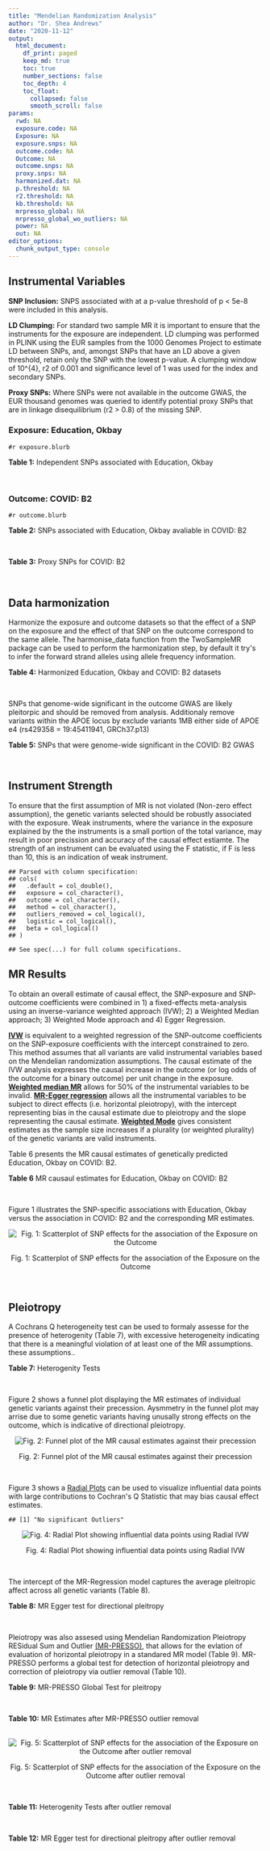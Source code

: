 ```yaml
---
title: "Mendelian Randomization Analysis"
author: "Dr. Shea Andrews"
date: "2020-11-12"
output:
  html_document:
    df_print: paged
    keep_md: true
    toc: true
    number_sections: false
    toc_depth: 4
    toc_float:
      collapsed: false
      smooth_scroll: false
params:
  rwd: NA
  exposure.code: NA
  Exposure: NA
  exposure.snps: NA
  outcome.code: NA
  Outcome: NA
  outcome.snps: NA
  proxy.snps: NA
  harmonized.dat: NA
  p.threshold: NA
  r2.threshold: NA
  kb.threshold: NA
  mrpresso_global: NA
  mrpresso_global_wo_outliers: NA
  power: NA
  out: NA
editor_options:
  chunk_output_type: console
---
```







## Instrumental Variables
**SNP Inclusion:** SNPS associated with at a p-value threshold of p < 5e-8 were included in this analysis.
<br>

**LD Clumping:** For standard two sample MR it is important to ensure that the instruments for the exposure are independent. LD clumping was performed in PLINK using the EUR samples from the 1000 Genomes Project to estimate LD between SNPs, and, amongst SNPs that have an LD above a given threshold, retain only the SNP with the lowest p-value. A clumping window of 10^{4}, r2 of 0.001 and significance level of 1 was used for the index and secondary SNPs.
<br>

**Proxy SNPs:** Where SNPs were not available in the outcome GWAS, the EUR thousand genomes was queried to identify potential proxy SNPs that are in linkage disequilibrium (r2 > 0.8) of the missing SNP.
<br>

### Exposure: Education, Okbay
`#r exposure.blurb`
<br>

**Table 1:** Independent SNPs associated with Education, Okbay
<div data-pagedtable="false">
  <script data-pagedtable-source type="application/json">
{"columns":[{"label":["SNP"],"name":[1],"type":["chr"],"align":["left"]},{"label":["CHROM"],"name":[2],"type":["dbl"],"align":["right"]},{"label":["POS"],"name":[3],"type":["dbl"],"align":["right"]},{"label":["REF"],"name":[4],"type":["chr"],"align":["left"]},{"label":["ALT"],"name":[5],"type":["chr"],"align":["left"]},{"label":["AF"],"name":[6],"type":["dbl"],"align":["right"]},{"label":["BETA"],"name":[7],"type":["dbl"],"align":["right"]},{"label":["SE"],"name":[8],"type":["dbl"],"align":["right"]},{"label":["Z"],"name":[9],"type":["dbl"],"align":["right"]},{"label":["P"],"name":[10],"type":["dbl"],"align":["right"]},{"label":["N"],"name":[11],"type":["dbl"],"align":["right"]},{"label":["TRAIT"],"name":[12],"type":["chr"],"align":["left"]}],"data":[{"1":"rs12410444","2":"1","3":"44188719","4":"A","5":"G","6":"0.28170","7":"0.018","8":"0.003","9":"6.000000","10":"2.136e-11","11":"293723","12":"Education"},{"1":"rs34305371","2":"1","3":"72733610","4":"G","5":"A","6":"0.08769","7":"0.036","8":"0.004","9":"9.000000","10":"2.344e-16","11":"293723","12":"Education"},{"1":"rs1008078","2":"1","3":"91189731","4":"C","5":"T","6":"0.37310","7":"-0.016","8":"0.003","9":"-5.333333","10":"7.882e-11","11":"293723","12":"Education"},{"1":"rs4478846","2":"1","3":"98396847","4":"C","5":"T","6":"0.85260","7":"0.018","8":"0.003","9":"6.000000","10":"1.933e-08","11":"293723","12":"Education"},{"1":"rs11588857","2":"1","3":"204587047","4":"G","5":"A","6":"0.20900","7":"0.022","8":"0.003","9":"7.333333","10":"1.314e-12","11":"293723","12":"Education"},{"1":"rs35771425","2":"1","3":"211609768","4":"T","5":"C","6":"0.20520","7":"-0.019","8":"0.003","9":"-6.333330","10":"2.615e-10","11":"293723","12":"Education"},{"1":"rs71537331","2":"1","3":"243418182","4":"C","5":"T","6":"0.37130","7":"-0.017","8":"0.003","9":"-5.666667","10":"2.378e-10","11":"293723","12":"Education"},{"1":"rs13010288","2":"2","3":"51824512","4":"G","5":"T","6":"0.11190","7":"0.020","8":"0.004","9":"5.000000","10":"2.212e-08","11":"293723","12":"Education"},{"1":"rs7599488","2":"2","3":"60718347","4":"C","5":"T","6":"0.42540","7":"-0.017","8":"0.002","9":"-8.500000","10":"2.046e-11","11":"293723","12":"Education"},{"1":"rs12987662","2":"2","3":"100821548","4":"C","5":"A","6":"0.37870","7":"0.022","8":"0.003","9":"7.333333","10":"3.247e-18","11":"293723","12":"Education"},{"1":"rs17824247","2":"2","3":"144152539","4":"T","5":"C","6":"0.41980","7":"0.018","8":"0.003","9":"6.000000","10":"5.291e-13","11":"293723","12":"Education"},{"1":"rs13421974","2":"2","3":"155488869","4":"T","5":"C","6":"0.47760","7":"-0.014","8":"0.002","9":"-7.000000","10":"8.964e-09","11":"293723","12":"Education"},{"1":"rs16845580","2":"2","3":"161920884","4":"T","5":"C","6":"0.36940","7":"-0.016","8":"0.003","9":"-5.333330","10":"2.067e-10","11":"293723","12":"Education"},{"1":"rs56236451","2":"2","3":"237056840","4":"A","5":"G","6":"0.16790","7":"-0.018","8":"0.003","9":"-6.000000","10":"2.987e-08","11":"293723","12":"Education"},{"1":"rs11130222","2":"3","3":"49901060","4":"A","5":"T","6":"0.42350","7":"-0.026","8":"0.003","9":"-8.666670","10":"4.581e-25","11":"293723","12":"Education"},{"1":"rs62263923","2":"3","3":"85674790","4":"A","5":"G","6":"0.35630","7":"0.016","8":"0.003","9":"5.333330","10":"1.628e-09","11":"293723","12":"Education"},{"1":"rs4974424","2":"3","3":"127148720","4":"A","5":"G","6":"0.17350","7":"0.019","8":"0.003","9":"6.333330","10":"2.637e-08","11":"293723","12":"Education"},{"1":"rs3095075","2":"4","3":"3253183","4":"A","5":"G","6":"0.44960","7":"0.014","8":"0.002","9":"7.000000","10":"3.531e-08","11":"293723","12":"Education"},{"1":"rs6839705","2":"4","3":"106144735","4":"A","5":"C","6":"0.63990","7":"-0.017","8":"0.003","9":"-5.666670","10":"1.715e-11","11":"293723","12":"Education"},{"1":"rs10006235","2":"4","3":"130670108","4":"T","5":"C","6":"0.71270","7":"0.015","8":"0.003","9":"5.000000","10":"2.631e-08","11":"293723","12":"Education"},{"1":"rs4863692","2":"4","3":"140764124","4":"G","5":"T","6":"0.33400","7":"0.018","8":"0.003","9":"6.000000","10":"3.798e-12","11":"293723","12":"Education"},{"1":"rs11726992","2":"4","3":"159668168","4":"T","5":"C","6":"0.35450","7":"-0.014","8":"0.003","9":"-4.666670","10":"2.580e-08","11":"293723","12":"Education"},{"1":"rs4493682","2":"5","3":"45188024","4":"G","5":"C","6":"0.20340","7":"0.019","8":"0.003","9":"6.333333","10":"2.273e-08","11":"293723","12":"Education"},{"1":"rs61160187","2":"5","3":"60111579","4":"A","5":"G","6":"0.38060","7":"0.018","8":"0.003","9":"6.000000","10":"5.929e-13","11":"293723","12":"Education"},{"1":"rs6882046","2":"5","3":"87968864","4":"A","5":"G","6":"0.31340","7":"0.021","8":"0.003","9":"7.000000","10":"7.921e-14","11":"293723","12":"Education"},{"1":"rs152590","2":"5","3":"106783708","4":"G","5":"C","6":"0.34330","7":"0.014","8":"0.003","9":"4.666667","10":"4.832e-08","11":"293723","12":"Education"},{"1":"rs12514965","2":"5","3":"113988893","4":"T","5":"C","6":"0.26120","7":"-0.018","8":"0.003","9":"-6.000000","10":"5.123e-10","11":"293723","12":"Education"},{"1":"rs7776010","2":"6","3":"14723608","4":"T","5":"C","6":"0.24630","7":"0.021","8":"0.003","9":"7.000000","10":"3.026e-10","11":"293723","12":"Education"},{"1":"rs766406","2":"6","3":"26319588","4":"G","5":"T","6":"0.61940","7":"0.014","8":"0.003","9":"4.666667","10":"1.888e-08","11":"293723","12":"Education"},{"1":"rs28792186","2":"6","3":"98508087","4":"T","5":"C","6":"0.39550","7":"0.025","8":"0.003","9":"8.333330","10":"6.405e-22","11":"293723","12":"Education"},{"1":"rs12534506","2":"7","3":"92662327","4":"A","5":"T","6":"0.54660","7":"0.015","8":"0.003","9":"5.000000","10":"7.952e-09","11":"293723","12":"Education"},{"1":"rs1424580","2":"7","3":"133154426","4":"C","5":"T","6":"0.80040","7":"0.018","8":"0.003","9":"6.000000","10":"9.583e-09","11":"293723","12":"Education"},{"1":"rs320700","2":"7","3":"137049477","4":"G","5":"A","6":"0.63430","7":"0.016","8":"0.003","9":"5.333333","10":"1.499e-09","11":"293723","12":"Education"},{"1":"rs1106761","2":"8","3":"142619234","4":"G","5":"A","6":"0.36010","7":"-0.017","8":"0.003","9":"-5.666667","10":"4.076e-11","11":"293723","12":"Education"},{"1":"rs4244613","2":"8","3":"145741765","4":"G","5":"A","6":"0.41600","7":"-0.014","8":"0.003","9":"-4.666667","10":"9.937e-09","11":"293723","12":"Education"},{"1":"rs9792504","2":"9","3":"1751550","4":"A","5":"G","6":"0.30600","7":"0.018","8":"0.003","9":"6.000000","10":"3.247e-12","11":"293723","12":"Education"},{"1":"rs4741351","2":"9","3":"14222782","4":"A","5":"G","6":"0.69030","7":"0.017","8":"0.003","9":"5.666670","10":"1.134e-09","11":"293723","12":"Education"},{"1":"rs7029201","2":"9","3":"23358081","4":"G","5":"A","6":"0.42350","7":"0.025","8":"0.003","9":"8.333333","10":"6.135e-23","11":"293723","12":"Education"},{"1":"rs7033137","2":"9","3":"72055158","4":"C","5":"G","6":"0.22570","7":"-0.016","8":"0.003","9":"-5.333330","10":"2.139e-08","11":"293723","12":"Education"},{"1":"rs17425572","2":"9","3":"88006338","4":"A","5":"G","6":"0.55970","7":"-0.014","8":"0.002","9":"-7.000000","10":"4.584e-08","11":"293723","12":"Education"},{"1":"rs4240470","2":"9","3":"124621729","4":"G","5":"C","6":"0.70710","7":"0.016","8":"0.003","9":"5.333333","10":"2.634e-09","11":"293723","12":"Education"},{"1":"rs1396967","2":"10","3":"64839820","4":"T","5":"C","6":"0.39370","7":"0.015","8":"0.003","9":"5.000000","10":"2.901e-09","11":"293723","12":"Education"},{"1":"rs11191193","2":"10","3":"103802408","4":"A","5":"G","6":"0.34890","7":"-0.019","8":"0.003","9":"-6.333330","10":"6.967e-13","11":"293723","12":"Education"},{"1":"rs12761761","2":"10","3":"133775375","4":"C","5":"T","6":"0.20710","7":"0.017","8":"0.003","9":"5.666667","10":"3.188e-08","11":"293723","12":"Education"},{"1":"rs3890065","2":"11","3":"12758767","4":"C","5":"G","6":"0.41790","7":"-0.015","8":"0.003","9":"-5.000000","10":"1.029e-08","11":"293723","12":"Education"},{"1":"rs7948975","2":"11","3":"90424638","4":"T","5":"C","6":"0.34140","7":"-0.014","8":"0.003","9":"-4.666670","10":"3.829e-08","11":"293723","12":"Education"},{"1":"rs523934","2":"11","3":"95641775","4":"G","5":"A","6":"0.41600","7":"0.015","8":"0.003","9":"5.000000","10":"1.089e-08","11":"293723","12":"Education"},{"1":"rs111321694","2":"11","3":"110950386","4":"C","5":"T","6":"0.18280","7":"-0.018","8":"0.003","9":"-6.000000","10":"4.234e-08","11":"293723","12":"Education"},{"1":"rs11222416","2":"11","3":"130854650","4":"C","5":"T","6":"0.41600","7":"-0.015","8":"0.003","9":"-5.000000","10":"1.167e-08","11":"293723","12":"Education"},{"1":"rs10772644","2":"12","3":"13417617","4":"G","5":"C","6":"0.87130","7":"0.021","8":"0.004","9":"5.250000","10":"4.112e-08","11":"293723","12":"Education"},{"1":"rs7964899","2":"12","3":"14595756","4":"G","5":"A","6":"0.45710","7":"0.017","8":"0.002","9":"8.500000","10":"1.992e-11","11":"293723","12":"Education"},{"1":"rs2456973","2":"12","3":"56416928","4":"A","5":"C","6":"0.32090","7":"0.018","8":"0.003","9":"6.000000","10":"1.576e-12","11":"293723","12":"Education"},{"1":"rs9739070","2":"12","3":"123771032","4":"A","5":"G","6":"0.77050","7":"-0.024","8":"0.003","9":"-8.000000","10":"3.954e-16","11":"293723","12":"Education"},{"1":"rs9527702","2":"13","3":"58384392","4":"A","5":"G","6":"0.23690","7":"-0.023","8":"0.003","9":"-7.666670","10":"4.989e-17","11":"293723","12":"Education"},{"1":"rs9556958","2":"13","3":"99100046","4":"C","5":"T","6":"0.50190","7":"-0.015","8":"0.002","9":"-7.500000","10":"1.891e-09","11":"293723","12":"Education"},{"1":"rs34344888","2":"14","3":"23387585","4":"A","5":"G","6":"0.60260","7":"0.016","8":"0.003","9":"5.333330","10":"1.110e-10","11":"293723","12":"Education"},{"1":"rs10483349","2":"14","3":"29629456","4":"A","5":"G","6":"0.16980","7":"0.019","8":"0.003","9":"6.333330","10":"3.023e-09","11":"293723","12":"Education"},{"1":"rs7146434","2":"14","3":"64726503","4":"A","5":"G","6":"0.43470","7":"0.014","8":"0.002","9":"7.000000","10":"3.742e-08","11":"293723","12":"Education"},{"1":"rs58694847","2":"14","3":"84916511","4":"G","5":"C","6":"0.30970","7":"-0.018","8":"0.003","9":"-6.000000","10":"7.406e-11","11":"293723","12":"Education"},{"1":"rs1378214","2":"15","3":"47579004","4":"T","5":"C","6":"0.61750","7":"0.016","8":"0.003","9":"5.333330","10":"1.202e-10","11":"293723","12":"Education"},{"1":"rs12900061","2":"15","3":"66009248","4":"G","5":"A","6":"0.16230","7":"0.021","8":"0.003","9":"7.000000","10":"2.458e-10","11":"293723","12":"Education"},{"1":"rs4468571","2":"15","3":"78020132","4":"A","5":"G","6":"0.42350","7":"0.014","8":"0.003","9":"4.666670","10":"2.587e-08","11":"293723","12":"Education"},{"1":"rs28420834","2":"15","3":"82513121","4":"A","5":"G","6":"0.57090","7":"0.015","8":"0.003","9":"5.000000","10":"1.549e-09","11":"293723","12":"Education"},{"1":"rs1035578","2":"16","3":"12531365","4":"G","5":"A","6":"0.56900","7":"-0.013","8":"0.002","9":"-6.500000","10":"4.707e-08","11":"293723","12":"Education"},{"1":"rs8049439","2":"16","3":"28837515","4":"T","5":"C","6":"0.34510","7":"-0.015","8":"0.003","9":"-5.000000","10":"2.686e-09","11":"293723","12":"Education"},{"1":"rs538628","2":"17","3":"44787313","4":"G","5":"C","6":"0.24440","7":"-0.018","8":"0.003","9":"-6.000000","10":"2.155e-08","11":"293723","12":"Education"},{"1":"rs4800490","2":"18","3":"21126081","4":"A","5":"C","6":"0.45710","7":"0.015","8":"0.002","9":"7.500000","10":"2.130e-09","11":"293723","12":"Education"},{"1":"rs12969294","2":"18","3":"35186122","4":"A","5":"G","6":"0.62130","7":"0.018","8":"0.003","9":"6.000000","10":"1.114e-11","11":"293723","12":"Education"},{"1":"rs12962421","2":"18","3":"44787498","4":"A","5":"G","6":"0.46270","7":"0.014","8":"0.002","9":"7.000000","10":"1.495e-08","11":"293723","12":"Education"},{"1":"rs62100767","2":"18","3":"50738039","4":"A","5":"G","6":"0.39930","7":"-0.014","8":"0.003","9":"-4.666670","10":"1.110e-08","11":"293723","12":"Education"},{"1":"rs1382358","2":"19","3":"13171424","4":"T","5":"C","6":"0.09328","7":"-0.021","8":"0.004","9":"-5.250000","10":"3.174e-08","11":"293723","12":"Education"},{"1":"rs141979783","2":"20","3":"47788775","4":"C","5":"T","6":"0.05224","7":"0.037","8":"0.006","9":"6.166667","10":"6.670e-09","11":"293723","12":"Education"},{"1":"rs9616906","2":"22","3":"51104680","4":"G","5":"A","6":"0.45150","7":"0.015","8":"0.003","9":"5.000000","10":"1.733e-09","11":"293723","12":"Education"}],"options":{"columns":{"min":{},"max":[10]},"rows":{"min":[10],"max":[10]},"pages":{}}}
  </script>
</div>
<br>

### Outcome: COVID: B2
`#r outcome.blurb`
<br>

**Table 2:** SNPs associated with Education, Okbay avaliable in COVID: B2
<div data-pagedtable="false">
  <script data-pagedtable-source type="application/json">
{"columns":[{"label":["SNP"],"name":[1],"type":["chr"],"align":["left"]},{"label":["CHROM"],"name":[2],"type":["dbl"],"align":["right"]},{"label":["POS"],"name":[3],"type":["dbl"],"align":["right"]},{"label":["REF"],"name":[4],"type":["chr"],"align":["left"]},{"label":["ALT"],"name":[5],"type":["chr"],"align":["left"]},{"label":["AF"],"name":[6],"type":["dbl"],"align":["right"]},{"label":["BETA"],"name":[7],"type":["dbl"],"align":["right"]},{"label":["SE"],"name":[8],"type":["dbl"],"align":["right"]},{"label":["Z"],"name":[9],"type":["dbl"],"align":["right"]},{"label":["P"],"name":[10],"type":["dbl"],"align":["right"]},{"label":["N"],"name":[11],"type":["dbl"],"align":["right"]},{"label":["TRAIT"],"name":[12],"type":["chr"],"align":["left"]}],"data":[{"1":"rs12410444","2":"1","3":"44188719","4":"A","5":"G","6":"0.31260","7":"-0.0975280","8":"0.029711","9":"-3.28255528","10":"0.001029","11":"540772","12":"COVID:_hospitalized_vs._population__eur_wo_ukbb"},{"1":"rs34305371","2":"1","3":"72733610","4":"G","5":"A","6":"0.10010","7":"-0.0211950","8":"0.045065","9":"-0.47032065","10":"0.638100","11":"542775","12":"COVID:_hospitalized_vs._population__eur_wo_ukbb"},{"1":"rs1008078","2":"1","3":"91189731","4":"C","5":"T","6":"0.45800","7":"0.0979100","8":"0.036364","9":"2.69249808","10":"0.007091","11":"530716","12":"COVID:_hospitalized_vs._population__eur_wo_ukbb"},{"1":"rs4478846","2":"1","3":"98396847","4":"C","5":"T","6":"0.78010","7":"0.0040915","8":"0.049743","9":"0.08225278","10":"0.934400","11":"530716","12":"COVID:_hospitalized_vs._population__eur_wo_ukbb"},{"1":"rs11588857","2":"1","3":"204587047","4":"G","5":"A","6":"0.21380","7":"-0.0097302","8":"0.031759","9":"-0.30637615","10":"0.759300","11":"543388","12":"COVID:_hospitalized_vs._population__eur_wo_ukbb"},{"1":"rs35771425","2":"1","3":"211609768","4":"T","5":"C","6":"0.20810","7":"-0.0267730","8":"0.031060","9":"-0.86197682","10":"0.388700","11":"543388","12":"COVID:_hospitalized_vs._population__eur_wo_ukbb"},{"1":"rs71537331","2":"1","3":"243418182","4":"C","5":"T","6":"0.34280","7":"0.1032500","8":"0.036323","9":"2.84255155","10":"0.004475","11":"530714","12":"COVID:_hospitalized_vs._population__eur_wo_ukbb"},{"1":"rs13010288","2":"2","3":"51824512","4":"G","5":"T","6":"0.12060","7":"0.0159280","8":"0.038395","9":"0.41484568","10":"0.678200","11":"543388","12":"COVID:_hospitalized_vs._population__eur_wo_ukbb"},{"1":"rs7599488","2":"2","3":"60718347","4":"C","5":"T","6":"0.48820","7":"-0.0779290","8":"0.026252","9":"-2.96849764","10":"0.002993","11":"542775","12":"COVID:_hospitalized_vs._population__eur_wo_ukbb"},{"1":"rs12987662","2":"2","3":"100821548","4":"C","5":"A","6":"0.38450","7":"-0.0562140","8":"0.026503","9":"-2.12104290","10":"0.033920","11":"543388","12":"COVID:_hospitalized_vs._population__eur_wo_ukbb"},{"1":"rs17824247","2":"2","3":"144152539","4":"T","5":"C","6":"0.38970","7":"-0.0401380","8":"0.026432","9":"-1.51853814","10":"0.128900","11":"543388","12":"COVID:_hospitalized_vs._population__eur_wo_ukbb"},{"1":"rs13421974","2":"2","3":"155488869","4":"T","5":"C","6":"0.47660","7":"-0.0089613","8":"0.027500","9":"-0.32586545","10":"0.744500","11":"540772","12":"COVID:_hospitalized_vs._population__eur_wo_ukbb"},{"1":"rs16845580","2":"2","3":"161920884","4":"T","5":"C","6":"0.37440","7":"-0.0454680","8":"0.036662","9":"-1.24019421","10":"0.214900","11":"530716","12":"COVID:_hospitalized_vs._population__eur_wo_ukbb"},{"1":"rs56236451","2":"2","3":"237056840","4":"A","5":"G","6":"0.19270","7":"-0.0330940","8":"0.034781","9":"-0.95149651","10":"0.341300","11":"543388","12":"COVID:_hospitalized_vs._population__eur_wo_ukbb"},{"1":"rs11130222","2":"3","3":"49901060","4":"A","5":"T","6":"0.37480","7":"0.0239030","8":"0.026082","9":"0.91645579","10":"0.359400","11":"543388","12":"COVID:_hospitalized_vs._population__eur_wo_ukbb"},{"1":"rs62263923","2":"3","3":"85674790","4":"A","5":"G","6":"0.39730","7":"-0.0358210","8":"0.033564","9":"-1.06724467","10":"0.285900","11":"533332","12":"COVID:_hospitalized_vs._population__eur_wo_ukbb"},{"1":"rs4974424","2":"3","3":"127148720","4":"A","5":"G","6":"0.14320","7":"-0.0161780","8":"0.034577","9":"-0.46788328","10":"0.639900","11":"543388","12":"COVID:_hospitalized_vs._population__eur_wo_ukbb"},{"1":"rs3095075","2":"4","3":"3253183","4":"A","5":"G","6":"0.49540","7":"-0.0047320","8":"0.032785","9":"-0.14433430","10":"0.885200","11":"533332","12":"COVID:_hospitalized_vs._population__eur_wo_ukbb"},{"1":"rs6839705","2":"4","3":"106144735","4":"A","5":"C","6":"0.63250","7":"0.0541260","8":"0.028493","9":"1.89962447","10":"0.057480","11":"540772","12":"COVID:_hospitalized_vs._population__eur_wo_ukbb"},{"1":"rs10006235","2":"4","3":"130670108","4":"T","5":"C","6":"0.73360","7":"-0.0174140","8":"0.037191","9":"-0.46823156","10":"0.639600","11":"533332","12":"COVID:_hospitalized_vs._population__eur_wo_ukbb"},{"1":"rs4863692","2":"4","3":"140764124","4":"G","5":"T","6":"0.27990","7":"0.0074375","8":"0.027454","9":"0.27090770","10":"0.786500","11":"543388","12":"COVID:_hospitalized_vs._population__eur_wo_ukbb"},{"1":"rs11726992","2":"4","3":"159668168","4":"T","5":"C","6":"0.41190","7":"0.0214670","8":"0.040636","9":"0.52827542","10":"0.597300","11":"289387","12":"COVID:_hospitalized_vs._population__eur_wo_ukbb"},{"1":"rs4493682","2":"5","3":"45188024","4":"G","5":"C","6":"0.13700","7":"0.0072481","8":"0.032827","9":"0.22079690","10":"0.825300","11":"543388","12":"COVID:_hospitalized_vs._population__eur_wo_ukbb"},{"1":"rs61160187","2":"5","3":"60111579","4":"A","5":"G","6":"0.36940","7":"0.0088190","8":"0.037559","9":"0.23480391","10":"0.814400","11":"256305","12":"COVID:_hospitalized_vs._population__eur_wo_ukbb"},{"1":"rs6882046","2":"5","3":"87968864","4":"A","5":"G","6":"0.20390","7":"0.0746180","8":"0.035940","9":"2.07618253","10":"0.037880","11":"533332","12":"COVID:_hospitalized_vs._population__eur_wo_ukbb"},{"1":"rs152590","2":"5","3":"106783708","4":"G","5":"C","6":"0.25340","7":"-0.0169330","8":"0.036017","9":"-0.47013910","10":"0.638300","11":"258308","12":"COVID:_hospitalized_vs._population__eur_wo_ukbb"},{"1":"rs12514965","2":"5","3":"113988893","4":"T","5":"C","6":"0.24670","7":"0.0088721","8":"0.030098","9":"0.29477374","10":"0.768200","11":"543388","12":"COVID:_hospitalized_vs._population__eur_wo_ukbb"},{"1":"rs766406","2":"6","3":"26319588","4":"G","5":"T","6":"0.64090","7":"0.0033647","8":"0.027059","9":"0.12434680","10":"0.901000","11":"542775","12":"COVID:_hospitalized_vs._population__eur_wo_ukbb"},{"1":"rs28792186","2":"6","3":"98508087","4":"T","5":"C","6":"0.37530","7":"0.0204990","8":"0.035516","9":"0.57717648","10":"0.563800","11":"530714","12":"COVID:_hospitalized_vs._population__eur_wo_ukbb"},{"1":"rs12534506","2":"7","3":"92662327","4":"A","5":"T","6":"0.48160","7":"0.0551520","8":"0.033887","9":"1.62752678","10":"0.103600","11":"258921","12":"COVID:_hospitalized_vs._population__eur_wo_ukbb"},{"1":"rs1424580","2":"7","3":"133154426","4":"C","5":"T","6":"0.80880","7":"-0.0318490","8":"0.032243","9":"-0.98778029","10":"0.323300","11":"543388","12":"COVID:_hospitalized_vs._population__eur_wo_ukbb"},{"1":"rs320700","2":"7","3":"137049477","4":"G","5":"A","6":"0.65970","7":"0.0349800","8":"0.028341","9":"1.23425426","10":"0.217100","11":"540772","12":"COVID:_hospitalized_vs._population__eur_wo_ukbb"},{"1":"rs1106761","2":"8","3":"142619234","4":"G","5":"A","6":"0.38760","7":"-0.0443390","8":"0.039285","9":"-1.12864961","10":"0.259000","11":"530103","12":"COVID:_hospitalized_vs._population__eur_wo_ukbb"},{"1":"rs4244613","2":"8","3":"145741765","4":"G","5":"A","6":"0.43500","7":"0.0540910","8":"0.033247","9":"1.62694378","10":"0.103800","11":"533332","12":"COVID:_hospitalized_vs._population__eur_wo_ukbb"},{"1":"rs9792504","2":"9","3":"1751550","4":"A","5":"G","6":"0.36940","7":"-0.0434020","8":"0.037734","9":"-1.15020936","10":"0.250100","11":"530714","12":"COVID:_hospitalized_vs._population__eur_wo_ukbb"},{"1":"rs4741351","2":"9","3":"14222782","4":"A","5":"G","6":"0.65650","7":"-0.0599330","8":"0.040135","9":"-1.49328516","10":"0.135400","11":"292003","12":"COVID:_hospitalized_vs._population__eur_wo_ukbb"},{"1":"rs7029201","2":"9","3":"23358081","4":"G","5":"A","6":"0.41730","7":"-0.0084306","8":"0.026624","9":"-0.31665415","10":"0.751500","11":"543388","12":"COVID:_hospitalized_vs._population__eur_wo_ukbb"},{"1":"rs7033137","2":"9","3":"72055158","4":"C","5":"G","6":"0.25950","7":"-0.0450580","8":"0.037907","9":"-1.18864590","10":"0.234600","11":"530714","12":"COVID:_hospitalized_vs._population__eur_wo_ukbb"},{"1":"rs17425572","2":"9","3":"88006338","4":"A","5":"G","6":"0.53810","7":"-0.0179150","8":"0.026479","9":"-0.67657389","10":"0.498700","11":"543388","12":"COVID:_hospitalized_vs._population__eur_wo_ukbb"},{"1":"rs4240470","2":"9","3":"124621729","4":"G","5":"C","6":"0.72050","7":"-0.0278550","8":"0.030028","9":"-0.92763421","10":"0.353600","11":"540772","12":"COVID:_hospitalized_vs._population__eur_wo_ukbb"},{"1":"rs1396967","2":"10","3":"64839820","4":"T","5":"C","6":"0.39390","7":"0.0146000","8":"0.039497","9":"0.36964833","10":"0.711600","11":"528098","12":"COVID:_hospitalized_vs._population__eur_wo_ukbb"},{"1":"rs11191193","2":"10","3":"103802408","4":"A","5":"G","6":"0.33250","7":"0.0443800","8":"0.035426","9":"1.25275222","10":"0.210300","11":"533332","12":"COVID:_hospitalized_vs._population__eur_wo_ukbb"},{"1":"rs12761761","2":"10","3":"133775375","4":"C","5":"T","6":"0.23210","7":"-0.0455770","8":"0.040760","9":"-1.11817959","10":"0.263500","11":"533332","12":"COVID:_hospitalized_vs._population__eur_wo_ukbb"},{"1":"rs3890065","2":"11","3":"12758767","4":"C","5":"G","6":"0.34890","7":"0.0153520","8":"0.036847","9":"0.41664179","10":"0.676900","11":"530716","12":"COVID:_hospitalized_vs._population__eur_wo_ukbb"},{"1":"rs7948975","2":"11","3":"90424638","4":"T","5":"C","6":"0.33390","7":"0.0127850","8":"0.035755","9":"0.35757237","10":"0.720700","11":"530714","12":"COVID:_hospitalized_vs._population__eur_wo_ukbb"},{"1":"rs523934","2":"11","3":"95641775","4":"G","5":"A","6":"0.35150","7":"-0.0184760","8":"0.026380","9":"-0.70037908","10":"0.483700","11":"543388","12":"COVID:_hospitalized_vs._population__eur_wo_ukbb"},{"1":"rs111321694","2":"11","3":"110950386","4":"C","5":"T","6":"0.13520","7":"0.0597000","8":"0.052377","9":"1.13981328","10":"0.254400","11":"528098","12":"COVID:_hospitalized_vs._population__eur_wo_ukbb"},{"1":"rs11222416","2":"11","3":"130854650","4":"C","5":"T","6":"0.45480","7":"0.0370210","8":"0.041013","9":"0.90266501","10":"0.366700","11":"253687","12":"COVID:_hospitalized_vs._population__eur_wo_ukbb"},{"1":"rs10772644","2":"12","3":"13417617","4":"G","5":"C","6":"0.85180","7":"-0.0680680","8":"0.042442","9":"-1.60378870","10":"0.108800","11":"543388","12":"COVID:_hospitalized_vs._population__eur_wo_ukbb"},{"1":"rs7964899","2":"12","3":"14595756","4":"G","5":"A","6":"0.48040","7":"-0.0407030","8":"0.026051","9":"-1.56243522","10":"0.118200","11":"543388","12":"COVID:_hospitalized_vs._population__eur_wo_ukbb"},{"1":"rs2456973","2":"12","3":"56416928","4":"A","5":"C","6":"0.33430","7":"0.0139180","8":"0.027573","9":"0.50476916","10":"0.613700","11":"543388","12":"COVID:_hospitalized_vs._population__eur_wo_ukbb"},{"1":"rs9739070","2":"12","3":"123771032","4":"A","5":"G","6":"0.76640","7":"-0.0294520","8":"0.039890","9":"-0.73833041","10":"0.460300","11":"533332","12":"COVID:_hospitalized_vs._population__eur_wo_ukbb"},{"1":"rs9527702","2":"13","3":"58384392","4":"A","5":"G","6":"0.27850","7":"0.0622310","8":"0.029403","9":"2.11648471","10":"0.034310","11":"543388","12":"COVID:_hospitalized_vs._population__eur_wo_ukbb"},{"1":"rs9556958","2":"13","3":"99100046","4":"C","5":"T","6":"0.55000","7":"0.0166120","8":"0.033087","9":"0.50207030","10":"0.615600","11":"533332","12":"COVID:_hospitalized_vs._population__eur_wo_ukbb"},{"1":"rs34344888","2":"14","3":"23387585","4":"A","5":"G","6":"0.60010","7":"-0.0155660","8":"0.033990","9":"-0.45795822","10":"0.647000","11":"533332","12":"COVID:_hospitalized_vs._population__eur_wo_ukbb"},{"1":"rs10483349","2":"14","3":"29629456","4":"A","5":"G","6":"0.20500","7":"0.0599000","8":"0.033612","9":"1.78210163","10":"0.074740","11":"543388","12":"COVID:_hospitalized_vs._population__eur_wo_ukbb"},{"1":"rs7146434","2":"14","3":"64726503","4":"A","5":"G","6":"0.44720","7":"-0.0316150","8":"0.026066","9":"-1.21288268","10":"0.225200","11":"543388","12":"COVID:_hospitalized_vs._population__eur_wo_ukbb"},{"1":"rs58694847","2":"14","3":"84916511","4":"G","5":"C","6":"0.26610","7":"-0.0458140","8":"0.036945","9":"-1.24005955","10":"0.214900","11":"533332","12":"COVID:_hospitalized_vs._population__eur_wo_ukbb"},{"1":"rs1378214","2":"15","3":"47579004","4":"T","5":"C","6":"0.64830","7":"-0.0683630","8":"0.028028","9":"-2.43909662","10":"0.014720","11":"540772","12":"COVID:_hospitalized_vs._population__eur_wo_ukbb"},{"1":"rs12900061","2":"15","3":"66009248","4":"G","5":"A","6":"0.22500","7":"-0.0727970","8":"0.051486","9":"-1.41391835","10":"0.157400","11":"528098","12":"COVID:_hospitalized_vs._population__eur_wo_ukbb"},{"1":"rs4468571","2":"15","3":"78020132","4":"A","5":"G","6":"0.41150","7":"0.0351430","8":"0.032909","9":"1.06788417","10":"0.285600","11":"533332","12":"COVID:_hospitalized_vs._population__eur_wo_ukbb"},{"1":"rs1035578","2":"16","3":"12531365","4":"G","5":"A","6":"0.51520","7":"0.0287280","8":"0.035737","9":"0.80387274","10":"0.421500","11":"530716","12":"COVID:_hospitalized_vs._population__eur_wo_ukbb"},{"1":"rs8049439","2":"16","3":"28837515","4":"T","5":"C","6":"0.43400","7":"0.0243730","8":"0.026299","9":"0.92676528","10":"0.354000","11":"543388","12":"COVID:_hospitalized_vs._population__eur_wo_ukbb"},{"1":"rs538628","2":"17","3":"44787313","4":"G","5":"C","6":"0.13440","7":"-0.0624160","8":"0.040157","9":"-1.55429937","10":"0.120100","11":"533332","12":"COVID:_hospitalized_vs._population__eur_wo_ukbb"},{"1":"rs4800490","2":"18","3":"21126081","4":"A","5":"C","6":"0.49670","7":"-0.0331840","8":"0.025782","9":"-1.28709953","10":"0.198100","11":"543388","12":"COVID:_hospitalized_vs._population__eur_wo_ukbb"},{"1":"rs12969294","2":"18","3":"35186122","4":"A","5":"G","6":"0.67280","7":"-0.0050740","8":"0.034342","9":"-0.14774911","10":"0.882500","11":"533332","12":"COVID:_hospitalized_vs._population__eur_wo_ukbb"},{"1":"rs12962421","2":"18","3":"44787498","4":"A","5":"G","6":"0.44140","7":"-0.0209110","8":"0.026004","9":"-0.80414552","10":"0.421300","11":"543388","12":"COVID:_hospitalized_vs._population__eur_wo_ukbb"},{"1":"rs62100767","2":"18","3":"50738039","4":"A","5":"G","6":"0.43190","7":"-0.0036093","8":"0.026298","9":"-0.13724618","10":"0.890800","11":"543388","12":"COVID:_hospitalized_vs._population__eur_wo_ukbb"},{"1":"rs1382358","2":"19","3":"13171424","4":"T","5":"C","6":"0.13920","7":"0.0073329","8":"0.040712","9":"0.18011643","10":"0.857100","11":"543388","12":"COVID:_hospitalized_vs._population__eur_wo_ukbb"},{"1":"rs141979783","2":"20","3":"47788775","4":"C","5":"T","6":"0.03855","7":"-0.0543960","8":"0.082441","9":"-0.65981732","10":"0.509400","11":"533332","12":"COVID:_hospitalized_vs._population__eur_wo_ukbb"},{"1":"rs9616906","2":"22","3":"51104680","4":"G","5":"A","6":"0.43680","7":"0.0336360","8":"0.025876","9":"1.29989179","10":"0.193600","11":"543388","12":"COVID:_hospitalized_vs._population__eur_wo_ukbb"},{"1":"rs7776010","2":"NA","3":"NA","4":"NA","5":"NA","6":"NA","7":"NA","8":"NA","9":"NA","10":"NA","11":"NA","12":"NA"},{"1":"rs28420834","2":"NA","3":"NA","4":"NA","5":"NA","6":"NA","7":"NA","8":"NA","9":"NA","10":"NA","11":"NA","12":"NA"}],"options":{"columns":{"min":{},"max":[10]},"rows":{"min":[10],"max":[10]},"pages":{}}}
  </script>
</div>
<br>

**Table 3:** Proxy SNPs for COVID: B2
<div data-pagedtable="false">
  <script data-pagedtable-source type="application/json">
{"columns":[{"label":["target_snp"],"name":[1],"type":["chr"],"align":["left"]},{"label":["proxy_snp"],"name":[2],"type":["chr"],"align":["left"]},{"label":["ld.r2"],"name":[3],"type":["dbl"],"align":["right"]},{"label":["Dprime"],"name":[4],"type":["dbl"],"align":["right"]},{"label":["PHASE"],"name":[5],"type":["chr"],"align":["left"]},{"label":["X12"],"name":[6],"type":["lgl"],"align":["right"]},{"label":["CHROM"],"name":[7],"type":["dbl"],"align":["right"]},{"label":["POS"],"name":[8],"type":["dbl"],"align":["right"]},{"label":["REF.proxy"],"name":[9],"type":["chr"],"align":["left"]},{"label":["ALT.proxy"],"name":[10],"type":["chr"],"align":["left"]},{"label":["AF"],"name":[11],"type":["dbl"],"align":["right"]},{"label":["BETA"],"name":[12],"type":["dbl"],"align":["right"]},{"label":["SE"],"name":[13],"type":["dbl"],"align":["right"]},{"label":["Z"],"name":[14],"type":["dbl"],"align":["right"]},{"label":["P"],"name":[15],"type":["dbl"],"align":["right"]},{"label":["N"],"name":[16],"type":["dbl"],"align":["right"]},{"label":["TRAIT"],"name":[17],"type":["chr"],"align":["left"]},{"label":["ref"],"name":[18],"type":["chr"],"align":["left"]},{"label":["ref.proxy"],"name":[19],"type":["chr"],"align":["left"]},{"label":["alt"],"name":[20],"type":["chr"],"align":["left"]},{"label":["alt.proxy"],"name":[21],"type":["chr"],"align":["left"]},{"label":["ALT"],"name":[22],"type":["chr"],"align":["left"]},{"label":["REF"],"name":[23],"type":["chr"],"align":["left"]},{"label":["proxy.outcome"],"name":[24],"type":["lgl"],"align":["right"]}],"data":[{"1":"rs7776010","2":"rs7750910","3":"0.982945","4":"1.000000","5":"CC/TG","6":"NA","7":"6","8":"14723543","9":"G","10":"C","11":"0.1242","12":"0.045150","13":"0.046724","14":"0.9663128","15":"0.3339","16":"524840","17":"COVID:_hospitalized_vs._population__eur_wo_ukbb","18":"C","19":"C","20":"T","21":"G","22":"C","23":"T","24":"TRUE"},{"1":"rs28420834","2":"rs8037224","3":"0.855081","4":"0.995297","5":"AG/GA","6":"NA","7":"15","8":"82464530","9":"G","10":"A","11":"0.5761","12":"-0.052588","13":"0.033302","14":"-1.5791244","15":"0.1143","16":"533332","17":"COVID:_hospitalized_vs._population__eur_wo_ukbb","18":"A","19":"G","20":"G","21":"A","22":"G","23":"A","24":"TRUE"}],"options":{"columns":{"min":{},"max":[10]},"rows":{"min":[10],"max":[10]},"pages":{}}}
  </script>
</div>
<br>

## Data harmonization
Harmonize the exposure and outcome datasets so that the effect of a SNP on the exposure and the effect of that SNP on the outcome correspond to the same allele. The harmonise_data function from the TwoSampleMR package can be used to perform the harmonization step, by default it try's to infer the forward strand alleles using allele frequency information.
<br>

**Table 4:** Harmonized Education, Okbay and COVID: B2 datasets
<div data-pagedtable="false">
  <script data-pagedtable-source type="application/json">
{"columns":[{"label":["SNP"],"name":[1],"type":["chr"],"align":["left"]},{"label":["effect_allele.exposure"],"name":[2],"type":["chr"],"align":["left"]},{"label":["other_allele.exposure"],"name":[3],"type":["chr"],"align":["left"]},{"label":["effect_allele.outcome"],"name":[4],"type":["chr"],"align":["left"]},{"label":["other_allele.outcome"],"name":[5],"type":["chr"],"align":["left"]},{"label":["beta.exposure"],"name":[6],"type":["dbl"],"align":["right"]},{"label":["beta.outcome"],"name":[7],"type":["dbl"],"align":["right"]},{"label":["eaf.exposure"],"name":[8],"type":["dbl"],"align":["right"]},{"label":["eaf.outcome"],"name":[9],"type":["dbl"],"align":["right"]},{"label":["remove"],"name":[10],"type":["lgl"],"align":["right"]},{"label":["palindromic"],"name":[11],"type":["lgl"],"align":["right"]},{"label":["ambiguous"],"name":[12],"type":["lgl"],"align":["right"]},{"label":["id.outcome"],"name":[13],"type":["chr"],"align":["left"]},{"label":["chr.outcome"],"name":[14],"type":["dbl"],"align":["right"]},{"label":["pos.outcome"],"name":[15],"type":["dbl"],"align":["right"]},{"label":["se.outcome"],"name":[16],"type":["dbl"],"align":["right"]},{"label":["z.outcome"],"name":[17],"type":["dbl"],"align":["right"]},{"label":["pval.outcome"],"name":[18],"type":["dbl"],"align":["right"]},{"label":["samplesize.outcome"],"name":[19],"type":["dbl"],"align":["right"]},{"label":["outcome"],"name":[20],"type":["chr"],"align":["left"]},{"label":["mr_keep.outcome"],"name":[21],"type":["lgl"],"align":["right"]},{"label":["pval_origin.outcome"],"name":[22],"type":["chr"],"align":["left"]},{"label":["chr.exposure"],"name":[23],"type":["dbl"],"align":["right"]},{"label":["pos.exposure"],"name":[24],"type":["dbl"],"align":["right"]},{"label":["se.exposure"],"name":[25],"type":["dbl"],"align":["right"]},{"label":["z.exposure"],"name":[26],"type":["dbl"],"align":["right"]},{"label":["pval.exposure"],"name":[27],"type":["dbl"],"align":["right"]},{"label":["samplesize.exposure"],"name":[28],"type":["dbl"],"align":["right"]},{"label":["exposure"],"name":[29],"type":["chr"],"align":["left"]},{"label":["mr_keep.exposure"],"name":[30],"type":["lgl"],"align":["right"]},{"label":["pval_origin.exposure"],"name":[31],"type":["chr"],"align":["left"]},{"label":["id.exposure"],"name":[32],"type":["chr"],"align":["left"]},{"label":["action"],"name":[33],"type":["dbl"],"align":["right"]},{"label":["mr_keep"],"name":[34],"type":["lgl"],"align":["right"]},{"label":["pt"],"name":[35],"type":["dbl"],"align":["right"]},{"label":["pleitropy_keep"],"name":[36],"type":["lgl"],"align":["right"]},{"label":["mrpresso_RSSobs"],"name":[37],"type":["dbl"],"align":["right"]},{"label":["mrpresso_pval"],"name":[38],"type":["dbl"],"align":["right"]},{"label":["mrpresso_keep"],"name":[39],"type":["lgl"],"align":["right"]}],"data":[{"1":"rs10006235","2":"C","3":"T","4":"C","5":"T","6":"0.015","7":"-0.0174140","8":"0.71270","9":"0.73360","10":"FALSE","11":"FALSE","12":"FALSE","13":"fz69mB","14":"4","15":"130670108","16":"0.037191","17":"-0.46823156","18":"0.639600","19":"533332","20":"covidhgi2020anaB2v4eurwoukbb","21":"TRUE","22":"reported","23":"4","24":"130670108","25":"0.003","26":"5.000000","27":"2.631e-08","28":"293723","29":"Okbay2016educ","30":"TRUE","31":"reported","32":"PDOILt","33":"2","34":"TRUE","35":"5e-08","36":"TRUE","37":"6.252089e-05","38":"1.0000","39":"TRUE"},{"1":"rs1008078","2":"T","3":"C","4":"T","5":"C","6":"-0.016","7":"0.0979100","8":"0.37310","9":"0.45800","10":"FALSE","11":"FALSE","12":"FALSE","13":"fz69mB","14":"1","15":"91189731","16":"0.036364","17":"2.69249808","18":"0.007091","19":"530716","20":"covidhgi2020anaB2v4eurwoukbb","21":"TRUE","22":"reported","23":"1","24":"91189731","25":"0.003","26":"-5.333333","27":"7.882e-11","28":"293723","29":"Okbay2016educ","30":"TRUE","31":"reported","32":"PDOILt","33":"2","34":"TRUE","35":"5e-08","36":"TRUE","37":"7.838947e-03","38":"1.0000","39":"TRUE"},{"1":"rs1035578","2":"A","3":"G","4":"A","5":"G","6":"-0.013","7":"0.0287280","8":"0.56900","9":"0.51520","10":"FALSE","11":"FALSE","12":"FALSE","13":"fz69mB","14":"16","15":"12531365","16":"0.035737","17":"0.80387274","18":"0.421500","19":"530716","20":"covidhgi2020anaB2v4eurwoukbb","21":"TRUE","22":"reported","23":"16","24":"12531365","25":"0.002","26":"-6.500000","27":"4.707e-08","28":"293723","29":"Okbay2016educ","30":"TRUE","31":"reported","32":"PDOILt","33":"2","34":"TRUE","35":"5e-08","36":"TRUE","37":"4.229988e-04","38":"1.0000","39":"TRUE"},{"1":"rs10483349","2":"G","3":"A","4":"G","5":"A","6":"0.019","7":"0.0599000","8":"0.16980","9":"0.20500","10":"FALSE","11":"FALSE","12":"FALSE","13":"fz69mB","14":"14","15":"29629456","16":"0.033612","17":"1.78210163","18":"0.074740","19":"543388","20":"covidhgi2020anaB2v4eurwoukbb","21":"TRUE","22":"reported","23":"14","24":"29629456","25":"0.003","26":"6.333330","27":"3.023e-09","28":"293723","29":"Okbay2016educ","30":"TRUE","31":"reported","32":"PDOILt","33":"2","34":"TRUE","35":"5e-08","36":"TRUE","37":"5.352545e-03","38":"1.0000","39":"TRUE"},{"1":"rs10772644","2":"C","3":"G","4":"C","5":"G","6":"0.021","7":"-0.0680680","8":"0.87130","9":"0.85180","10":"FALSE","11":"TRUE","12":"FALSE","13":"fz69mB","14":"12","15":"13417617","16":"0.042442","17":"-1.60378870","18":"0.108800","19":"543388","20":"covidhgi2020anaB2v4eurwoukbb","21":"TRUE","22":"reported","23":"12","24":"13417617","25":"0.004","26":"5.250000","27":"4.112e-08","28":"293723","29":"Okbay2016educ","30":"TRUE","31":"reported","32":"PDOILt","33":"2","34":"TRUE","35":"5e-08","36":"TRUE","37":"3.061489e-03","38":"1.0000","39":"TRUE"},{"1":"rs1106761","2":"A","3":"G","4":"A","5":"G","6":"-0.017","7":"-0.0443390","8":"0.36010","9":"0.38760","10":"FALSE","11":"FALSE","12":"FALSE","13":"fz69mB","14":"8","15":"142619234","16":"0.039285","17":"-1.12864961","18":"0.259000","19":"530103","20":"covidhgi2020anaB2v4eurwoukbb","21":"TRUE","22":"reported","23":"8","24":"142619234","25":"0.003","26":"-5.666667","27":"4.076e-11","28":"293723","29":"Okbay2016educ","30":"TRUE","31":"reported","32":"PDOILt","33":"2","34":"TRUE","35":"5e-08","36":"TRUE","37":"3.101708e-03","38":"1.0000","39":"TRUE"},{"1":"rs11130222","2":"T","3":"A","4":"T","5":"A","6":"-0.026","7":"0.0239030","8":"0.42350","9":"0.37480","10":"FALSE","11":"TRUE","12":"TRUE","13":"fz69mB","14":"3","15":"49901060","16":"0.026082","17":"0.91645579","18":"0.359400","19":"543388","20":"covidhgi2020anaB2v4eurwoukbb","21":"TRUE","22":"reported","23":"3","24":"49901060","25":"0.003","26":"-8.666670","27":"4.581e-25","28":"293723","29":"Okbay2016educ","30":"TRUE","31":"reported","32":"PDOILt","33":"2","34":"FALSE","35":"5e-08","36":"TRUE","37":"NA","38":"NA","39":"NA"},{"1":"rs111321694","2":"T","3":"C","4":"T","5":"C","6":"-0.018","7":"0.0597000","8":"0.18280","9":"0.13520","10":"FALSE","11":"FALSE","12":"FALSE","13":"fz69mB","14":"11","15":"110950386","16":"0.052377","17":"1.13981328","18":"0.254400","19":"528098","20":"covidhgi2020anaB2v4eurwoukbb","21":"TRUE","22":"reported","23":"11","24":"110950386","25":"0.003","26":"-6.000000","27":"4.234e-08","28":"293723","29":"Okbay2016educ","30":"TRUE","31":"reported","32":"PDOILt","33":"2","34":"TRUE","35":"5e-08","36":"TRUE","37":"2.351819e-03","38":"1.0000","39":"TRUE"},{"1":"rs11191193","2":"G","3":"A","4":"G","5":"A","6":"-0.019","7":"0.0443800","8":"0.34890","9":"0.33250","10":"FALSE","11":"FALSE","12":"FALSE","13":"fz69mB","14":"10","15":"103802408","16":"0.035426","17":"1.25275222","18":"0.210300","19":"533332","20":"covidhgi2020anaB2v4eurwoukbb","21":"TRUE","22":"reported","23":"10","24":"103802408","25":"0.003","26":"-6.333330","27":"6.967e-13","28":"293723","29":"Okbay2016educ","30":"TRUE","31":"reported","32":"PDOILt","33":"2","34":"TRUE","35":"5e-08","36":"TRUE","37":"1.070411e-03","38":"1.0000","39":"TRUE"},{"1":"rs11222416","2":"T","3":"C","4":"T","5":"C","6":"-0.015","7":"0.0370210","8":"0.41600","9":"0.45480","10":"FALSE","11":"FALSE","12":"FALSE","13":"fz69mB","14":"11","15":"130854650","16":"0.041013","17":"0.90266501","18":"0.366700","19":"253687","20":"covidhgi2020anaB2v4eurwoukbb","21":"TRUE","22":"reported","23":"11","24":"130854650","25":"0.003","26":"-5.000000","27":"1.167e-08","28":"293723","29":"Okbay2016educ","30":"TRUE","31":"reported","32":"PDOILt","33":"2","34":"TRUE","35":"5e-08","36":"TRUE","37":"7.634986e-04","38":"1.0000","39":"TRUE"},{"1":"rs11588857","2":"A","3":"G","4":"A","5":"G","6":"0.022","7":"-0.0097302","8":"0.20900","9":"0.21380","10":"FALSE","11":"FALSE","12":"FALSE","13":"fz69mB","14":"1","15":"204587047","16":"0.031759","17":"-0.30637615","18":"0.759300","19":"543388","20":"covidhgi2020anaB2v4eurwoukbb","21":"TRUE","22":"reported","23":"1","24":"204587047","25":"0.003","26":"7.333333","27":"1.314e-12","28":"293723","29":"Okbay2016educ","30":"TRUE","31":"reported","32":"PDOILt","33":"2","34":"TRUE","35":"5e-08","36":"TRUE","37":"1.943437e-05","38":"1.0000","39":"TRUE"},{"1":"rs11726992","2":"C","3":"T","4":"C","5":"T","6":"-0.014","7":"0.0214670","8":"0.35450","9":"0.41190","10":"FALSE","11":"FALSE","12":"FALSE","13":"fz69mB","14":"4","15":"159668168","16":"0.040636","17":"0.52827542","18":"0.597300","19":"289387","20":"covidhgi2020anaB2v4eurwoukbb","21":"TRUE","22":"reported","23":"4","24":"159668168","25":"0.003","26":"-4.666670","27":"2.580e-08","28":"293723","29":"Okbay2016educ","30":"TRUE","31":"reported","32":"PDOILt","33":"2","34":"TRUE","35":"5e-08","36":"TRUE","37":"1.589678e-04","38":"1.0000","39":"TRUE"},{"1":"rs12410444","2":"G","3":"A","4":"G","5":"A","6":"0.018","7":"-0.0975280","8":"0.28170","9":"0.31260","10":"FALSE","11":"FALSE","12":"FALSE","13":"fz69mB","14":"1","15":"44188719","16":"0.029711","17":"-3.28255528","18":"0.001029","19":"540772","20":"covidhgi2020anaB2v4eurwoukbb","21":"TRUE","22":"reported","23":"1","24":"44188719","25":"0.003","26":"6.000000","27":"2.136e-11","28":"293723","29":"Okbay2016educ","30":"TRUE","31":"reported","32":"PDOILt","33":"2","34":"TRUE","35":"5e-08","36":"TRUE","37":"7.675828e-03","38":"0.2485","39":"TRUE"},{"1":"rs12514965","2":"C","3":"T","4":"C","5":"T","6":"-0.018","7":"0.0088721","8":"0.26120","9":"0.24670","10":"FALSE","11":"FALSE","12":"FALSE","13":"fz69mB","14":"5","15":"113988893","16":"0.030098","17":"0.29477374","18":"0.768200","19":"543388","20":"covidhgi2020anaB2v4eurwoukbb","21":"TRUE","22":"reported","23":"5","24":"113988893","25":"0.003","26":"-6.000000","27":"5.123e-10","28":"293723","29":"Okbay2016educ","30":"TRUE","31":"reported","32":"PDOILt","33":"2","34":"TRUE","35":"5e-08","36":"TRUE","37":"7.064173e-06","38":"1.0000","39":"TRUE"},{"1":"rs12534506","2":"T","3":"A","4":"T","5":"A","6":"0.015","7":"-0.0551520","8":"0.54660","9":"0.51840","10":"FALSE","11":"TRUE","12":"TRUE","13":"fz69mB","14":"7","15":"92662327","16":"0.033887","17":"1.62752678","18":"0.103600","19":"258921","20":"covidhgi2020anaB2v4eurwoukbb","21":"TRUE","22":"reported","23":"7","24":"92662327","25":"0.003","26":"5.000000","27":"7.952e-09","28":"293723","29":"Okbay2016educ","30":"TRUE","31":"reported","32":"PDOILt","33":"2","34":"FALSE","35":"5e-08","36":"TRUE","37":"NA","38":"NA","39":"NA"},{"1":"rs12761761","2":"T","3":"C","4":"T","5":"C","6":"0.017","7":"-0.0455770","8":"0.20710","9":"0.23210","10":"FALSE","11":"FALSE","12":"FALSE","13":"fz69mB","14":"10","15":"133775375","16":"0.040760","17":"-1.11817959","18":"0.263500","19":"533332","20":"covidhgi2020anaB2v4eurwoukbb","21":"TRUE","22":"reported","23":"10","24":"133775375","25":"0.003","26":"5.666667","27":"3.188e-08","28":"293723","29":"Okbay2016educ","30":"TRUE","31":"reported","32":"PDOILt","33":"2","34":"TRUE","35":"5e-08","36":"TRUE","37":"1.226986e-03","38":"1.0000","39":"TRUE"},{"1":"rs12900061","2":"A","3":"G","4":"A","5":"G","6":"0.021","7":"-0.0727970","8":"0.16230","9":"0.22500","10":"FALSE","11":"FALSE","12":"FALSE","13":"fz69mB","14":"15","15":"66009248","16":"0.051486","17":"-1.41391835","18":"0.157400","19":"528098","20":"covidhgi2020anaB2v4eurwoukbb","21":"TRUE","22":"reported","23":"15","24":"66009248","25":"0.003","26":"7.000000","27":"2.458e-10","28":"293723","29":"Okbay2016educ","30":"TRUE","31":"reported","32":"PDOILt","33":"2","34":"TRUE","35":"5e-08","36":"TRUE","37":"3.586221e-03","38":"1.0000","39":"TRUE"},{"1":"rs12962421","2":"G","3":"A","4":"G","5":"A","6":"0.014","7":"-0.0209110","8":"0.46270","9":"0.44140","10":"FALSE","11":"FALSE","12":"FALSE","13":"fz69mB","14":"18","15":"44787498","16":"0.026004","17":"-0.80414552","18":"0.421300","19":"543388","20":"covidhgi2020anaB2v4eurwoukbb","21":"TRUE","22":"reported","23":"18","24":"44787498","25":"0.002","26":"7.000000","27":"1.495e-08","28":"293723","29":"Okbay2016educ","30":"TRUE","31":"reported","32":"PDOILt","33":"2","34":"TRUE","35":"5e-08","36":"TRUE","37":"1.476461e-04","38":"1.0000","39":"TRUE"},{"1":"rs12969294","2":"G","3":"A","4":"G","5":"A","6":"0.018","7":"-0.0050740","8":"0.62130","9":"0.67280","10":"FALSE","11":"FALSE","12":"FALSE","13":"fz69mB","14":"18","15":"35186122","16":"0.034342","17":"-0.14774911","18":"0.882500","19":"533332","20":"covidhgi2020anaB2v4eurwoukbb","21":"TRUE","22":"reported","23":"18","24":"35186122","25":"0.003","26":"6.000000","27":"1.114e-11","28":"293723","29":"Okbay2016educ","30":"TRUE","31":"reported","32":"PDOILt","33":"2","34":"TRUE","35":"5e-08","36":"TRUE","37":"4.220595e-05","38":"1.0000","39":"TRUE"},{"1":"rs12987662","2":"A","3":"C","4":"A","5":"C","6":"0.022","7":"-0.0562140","8":"0.37870","9":"0.38450","10":"FALSE","11":"FALSE","12":"FALSE","13":"fz69mB","14":"2","15":"100821548","16":"0.026503","17":"-2.12104290","18":"0.033920","19":"543388","20":"covidhgi2020anaB2v4eurwoukbb","21":"TRUE","22":"reported","23":"2","24":"100821548","25":"0.003","26":"7.333333","27":"3.247e-18","28":"293723","29":"Okbay2016educ","30":"TRUE","31":"reported","32":"PDOILt","33":"2","34":"TRUE","35":"5e-08","36":"TRUE","37":"1.904828e-03","38":"1.0000","39":"TRUE"},{"1":"rs13010288","2":"T","3":"G","4":"T","5":"G","6":"0.020","7":"0.0159280","8":"0.11190","9":"0.12060","10":"FALSE","11":"FALSE","12":"FALSE","13":"fz69mB","14":"2","15":"51824512","16":"0.038395","17":"0.41484568","18":"0.678200","19":"543388","20":"covidhgi2020anaB2v4eurwoukbb","21":"TRUE","22":"reported","23":"2","24":"51824512","25":"0.004","26":"5.000000","27":"2.212e-08","28":"293723","29":"Okbay2016educ","30":"TRUE","31":"reported","32":"PDOILt","33":"2","34":"TRUE","35":"5e-08","36":"TRUE","37":"8.451856e-04","38":"1.0000","39":"TRUE"},{"1":"rs13421974","2":"C","3":"T","4":"C","5":"T","6":"-0.014","7":"-0.0089613","8":"0.47760","9":"0.47660","10":"FALSE","11":"FALSE","12":"FALSE","13":"fz69mB","14":"2","15":"155488869","16":"0.027500","17":"-0.32586545","18":"0.744500","19":"540772","20":"covidhgi2020anaB2v4eurwoukbb","21":"TRUE","22":"reported","23":"2","24":"155488869","25":"0.002","26":"-7.000000","27":"8.964e-09","28":"293723","29":"Okbay2016educ","30":"TRUE","31":"reported","32":"PDOILt","33":"2","34":"TRUE","35":"5e-08","36":"TRUE","37":"3.284045e-04","38":"1.0000","39":"TRUE"},{"1":"rs1378214","2":"C","3":"T","4":"C","5":"T","6":"0.016","7":"-0.0683630","8":"0.61750","9":"0.64830","10":"FALSE","11":"FALSE","12":"FALSE","13":"fz69mB","14":"15","15":"47579004","16":"0.028028","17":"-2.43909662","18":"0.014720","19":"540772","20":"covidhgi2020anaB2v4eurwoukbb","21":"TRUE","22":"reported","23":"15","24":"47579004","25":"0.003","26":"5.333330","27":"1.202e-10","28":"293723","29":"Okbay2016educ","30":"TRUE","31":"reported","32":"PDOILt","33":"2","34":"TRUE","35":"5e-08","36":"TRUE","37":"3.492102e-03","38":"1.0000","39":"TRUE"},{"1":"rs1382358","2":"C","3":"T","4":"C","5":"T","6":"-0.021","7":"0.0073329","8":"0.09328","9":"0.13920","10":"FALSE","11":"FALSE","12":"FALSE","13":"fz69mB","14":"19","15":"13171424","16":"0.040712","17":"0.18011643","18":"0.857100","19":"543388","20":"covidhgi2020anaB2v4eurwoukbb","21":"TRUE","22":"reported","23":"19","24":"13171424","25":"0.004","26":"-5.250000","27":"3.174e-08","28":"293723","29":"Okbay2016educ","30":"TRUE","31":"reported","32":"PDOILt","33":"2","34":"TRUE","35":"5e-08","36":"TRUE","37":"3.775289e-05","38":"1.0000","39":"TRUE"},{"1":"rs1396967","2":"C","3":"T","4":"C","5":"T","6":"0.015","7":"0.0146000","8":"0.39370","9":"0.39390","10":"FALSE","11":"FALSE","12":"FALSE","13":"fz69mB","14":"10","15":"64839820","16":"0.039497","17":"0.36964833","18":"0.711600","19":"528098","20":"covidhgi2020anaB2v4eurwoukbb","21":"TRUE","22":"reported","23":"10","24":"64839820","25":"0.003","26":"5.000000","27":"2.901e-09","28":"293723","29":"Okbay2016educ","30":"TRUE","31":"reported","32":"PDOILt","33":"2","34":"TRUE","35":"5e-08","36":"TRUE","37":"5.924746e-04","38":"1.0000","39":"TRUE"},{"1":"rs141979783","2":"T","3":"C","4":"T","5":"C","6":"0.037","7":"-0.0543960","8":"0.05224","9":"0.03855","10":"FALSE","11":"FALSE","12":"FALSE","13":"fz69mB","14":"20","15":"47788775","16":"0.082441","17":"-0.65981732","18":"0.509400","19":"533332","20":"covidhgi2020anaB2v4eurwoukbb","21":"TRUE","22":"reported","23":"20","24":"47788775","25":"0.006","26":"6.166667","27":"6.670e-09","28":"293723","29":"Okbay2016educ","30":"TRUE","31":"reported","32":"PDOILt","33":"2","34":"TRUE","35":"5e-08","36":"TRUE","37":"9.669672e-04","38":"1.0000","39":"TRUE"},{"1":"rs1424580","2":"T","3":"C","4":"T","5":"C","6":"0.018","7":"-0.0318490","8":"0.80040","9":"0.80880","10":"FALSE","11":"FALSE","12":"FALSE","13":"fz69mB","14":"7","15":"133154426","16":"0.032243","17":"-0.98778029","18":"0.323300","19":"543388","20":"covidhgi2020anaB2v4eurwoukbb","21":"TRUE","22":"reported","23":"7","24":"133154426","25":"0.003","26":"6.000000","27":"9.583e-09","28":"293723","29":"Okbay2016educ","30":"TRUE","31":"reported","32":"PDOILt","33":"2","34":"TRUE","35":"5e-08","36":"TRUE","37":"4.276428e-04","38":"1.0000","39":"TRUE"},{"1":"rs152590","2":"C","3":"G","4":"C","5":"G","6":"0.014","7":"-0.0169330","8":"0.34330","9":"0.25340","10":"FALSE","11":"TRUE","12":"FALSE","13":"fz69mB","14":"5","15":"106783708","16":"0.036017","17":"-0.47013910","18":"0.638300","19":"258308","20":"covidhgi2020anaB2v4eurwoukbb","21":"TRUE","22":"reported","23":"5","24":"106783708","25":"0.003","26":"4.666667","27":"4.832e-08","28":"293723","29":"Okbay2016educ","30":"TRUE","31":"reported","32":"PDOILt","33":"2","34":"TRUE","35":"5e-08","36":"TRUE","37":"6.497429e-05","38":"1.0000","39":"TRUE"},{"1":"rs16845580","2":"C","3":"T","4":"C","5":"T","6":"-0.016","7":"-0.0454680","8":"0.36940","9":"0.37440","10":"FALSE","11":"FALSE","12":"FALSE","13":"fz69mB","14":"2","15":"161920884","16":"0.036662","17":"-1.24019421","18":"0.214900","19":"530716","20":"covidhgi2020anaB2v4eurwoukbb","21":"TRUE","22":"reported","23":"2","24":"161920884","25":"0.003","26":"-5.333330","27":"2.067e-10","28":"293723","29":"Okbay2016educ","30":"TRUE","31":"reported","32":"PDOILt","33":"2","34":"TRUE","35":"5e-08","36":"TRUE","37":"3.158145e-03","38":"1.0000","39":"TRUE"},{"1":"rs17425572","2":"G","3":"A","4":"G","5":"A","6":"-0.014","7":"-0.0179150","8":"0.55970","9":"0.53810","10":"FALSE","11":"FALSE","12":"FALSE","13":"fz69mB","14":"9","15":"88006338","16":"0.026479","17":"-0.67657389","18":"0.498700","19":"543388","20":"covidhgi2020anaB2v4eurwoukbb","21":"TRUE","22":"reported","23":"9","24":"88006338","25":"0.002","26":"-7.000000","27":"4.584e-08","28":"293723","29":"Okbay2016educ","30":"TRUE","31":"reported","32":"PDOILt","33":"2","34":"TRUE","35":"5e-08","36":"TRUE","37":"7.407959e-04","38":"1.0000","39":"TRUE"},{"1":"rs17824247","2":"C","3":"T","4":"C","5":"T","6":"0.018","7":"-0.0401380","8":"0.41980","9":"0.38970","10":"FALSE","11":"FALSE","12":"FALSE","13":"fz69mB","14":"2","15":"144152539","16":"0.026432","17":"-1.51853814","18":"0.128900","19":"543388","20":"covidhgi2020anaB2v4eurwoukbb","21":"TRUE","22":"reported","23":"2","24":"144152539","25":"0.003","26":"6.000000","27":"5.291e-13","28":"293723","29":"Okbay2016educ","30":"TRUE","31":"reported","32":"PDOILt","33":"2","34":"TRUE","35":"5e-08","36":"TRUE","37":"8.594916e-04","38":"1.0000","39":"TRUE"},{"1":"rs2456973","2":"C","3":"A","4":"C","5":"A","6":"0.018","7":"0.0139180","8":"0.32090","9":"0.33430","10":"FALSE","11":"FALSE","12":"FALSE","13":"fz69mB","14":"12","15":"56416928","16":"0.027573","17":"0.50476916","18":"0.613700","19":"543388","20":"covidhgi2020anaB2v4eurwoukbb","21":"TRUE","22":"reported","23":"12","24":"56416928","25":"0.003","26":"6.000000","27":"1.576e-12","28":"293723","29":"Okbay2016educ","30":"TRUE","31":"reported","32":"PDOILt","33":"2","34":"TRUE","35":"5e-08","36":"TRUE","37":"6.729077e-04","38":"1.0000","39":"TRUE"},{"1":"rs28420834","2":"G","3":"A","4":"G","5":"A","6":"0.015","7":"-0.0525880","8":"0.57090","9":"0.57610","10":"FALSE","11":"FALSE","12":"FALSE","13":"fz69mB","14":"15","15":"82464530","16":"0.033302","17":"-1.57912438","18":"0.114300","19":"533332","20":"covidhgi2020anaB2v4eurwoukbb","21":"TRUE","22":"reported","23":"15","24":"82513121","25":"0.003","26":"5.000000","27":"1.549e-09","28":"293723","29":"Okbay2016educ","30":"TRUE","31":"reported","32":"PDOILt","33":"2","34":"TRUE","35":"5e-08","36":"TRUE","37":"1.887727e-03","38":"1.0000","39":"TRUE"},{"1":"rs28792186","2":"C","3":"T","4":"C","5":"T","6":"0.025","7":"0.0204990","8":"0.39550","9":"0.37530","10":"FALSE","11":"FALSE","12":"FALSE","13":"fz69mB","14":"6","15":"98508087","16":"0.035516","17":"0.57717648","18":"0.563800","19":"530714","20":"covidhgi2020anaB2v4eurwoukbb","21":"TRUE","22":"reported","23":"6","24":"98508087","25":"0.003","26":"8.333330","27":"6.405e-22","28":"293723","29":"Okbay2016educ","30":"TRUE","31":"reported","32":"PDOILt","33":"2","34":"TRUE","35":"5e-08","36":"TRUE","37":"1.395063e-03","38":"1.0000","39":"TRUE"},{"1":"rs3095075","2":"G","3":"A","4":"G","5":"A","6":"0.014","7":"-0.0047320","8":"0.44960","9":"0.49540","10":"FALSE","11":"FALSE","12":"FALSE","13":"fz69mB","14":"4","15":"3253183","16":"0.032785","17":"-0.14433430","18":"0.885200","19":"533332","20":"covidhgi2020anaB2v4eurwoukbb","21":"TRUE","22":"reported","23":"4","24":"3253183","25":"0.002","26":"7.000000","27":"3.531e-08","28":"293723","29":"Okbay2016educ","30":"TRUE","31":"reported","32":"PDOILt","33":"2","34":"TRUE","35":"5e-08","36":"TRUE","37":"1.795525e-05","38":"1.0000","39":"TRUE"},{"1":"rs320700","2":"A","3":"G","4":"A","5":"G","6":"0.016","7":"0.0349800","8":"0.63430","9":"0.65970","10":"FALSE","11":"FALSE","12":"FALSE","13":"fz69mB","14":"7","15":"137049477","16":"0.028341","17":"1.23425426","18":"0.217100","19":"540772","20":"covidhgi2020anaB2v4eurwoukbb","21":"TRUE","22":"reported","23":"7","24":"137049477","25":"0.003","26":"5.333333","27":"1.499e-09","28":"293723","29":"Okbay2016educ","30":"TRUE","31":"reported","32":"PDOILt","33":"2","34":"TRUE","35":"5e-08","36":"TRUE","37":"2.106878e-03","38":"1.0000","39":"TRUE"},{"1":"rs34305371","2":"A","3":"G","4":"A","5":"G","6":"0.036","7":"-0.0211950","8":"0.08769","9":"0.10010","10":"FALSE","11":"FALSE","12":"FALSE","13":"fz69mB","14":"1","15":"72733610","16":"0.045065","17":"-0.47032065","18":"0.638100","19":"542775","20":"covidhgi2020anaB2v4eurwoukbb","21":"TRUE","22":"reported","23":"1","24":"72733610","25":"0.004","26":"9.000000","27":"2.344e-16","28":"293723","29":"Okbay2016educ","30":"TRUE","31":"reported","32":"PDOILt","33":"2","34":"TRUE","35":"5e-08","36":"TRUE","37":"3.345708e-06","38":"1.0000","39":"TRUE"},{"1":"rs34344888","2":"G","3":"A","4":"G","5":"A","6":"0.016","7":"-0.0155660","8":"0.60260","9":"0.60010","10":"FALSE","11":"FALSE","12":"FALSE","13":"fz69mB","14":"14","15":"23387585","16":"0.033990","17":"-0.45795822","18":"0.647000","19":"533332","20":"covidhgi2020anaB2v4eurwoukbb","21":"TRUE","22":"reported","23":"14","24":"23387585","25":"0.003","26":"5.333330","27":"1.110e-10","28":"293723","29":"Okbay2016educ","30":"TRUE","31":"reported","32":"PDOILt","33":"2","34":"TRUE","35":"5e-08","36":"TRUE","37":"2.934223e-05","38":"1.0000","39":"TRUE"},{"1":"rs35771425","2":"C","3":"T","4":"C","5":"T","6":"-0.019","7":"-0.0267730","8":"0.20520","9":"0.20810","10":"FALSE","11":"FALSE","12":"FALSE","13":"fz69mB","14":"1","15":"211609768","16":"0.031060","17":"-0.86197682","18":"0.388700","19":"543388","20":"covidhgi2020anaB2v4eurwoukbb","21":"TRUE","22":"reported","23":"1","24":"211609768","25":"0.003","26":"-6.333330","27":"2.615e-10","28":"293723","29":"Okbay2016educ","30":"TRUE","31":"reported","32":"PDOILt","33":"2","34":"TRUE","35":"5e-08","36":"TRUE","37":"1.569522e-03","38":"1.0000","39":"TRUE"},{"1":"rs3890065","2":"G","3":"C","4":"G","5":"C","6":"-0.015","7":"0.0153520","8":"0.41790","9":"0.34890","10":"FALSE","11":"TRUE","12":"FALSE","13":"fz69mB","14":"11","15":"12758767","16":"0.036847","17":"0.41664179","18":"0.676900","19":"530716","20":"covidhgi2020anaB2v4eurwoukbb","21":"TRUE","22":"reported","23":"11","24":"12758767","25":"0.003","26":"-5.000000","27":"1.029e-08","28":"293723","29":"Okbay2016educ","30":"TRUE","31":"reported","32":"PDOILt","33":"2","34":"TRUE","35":"5e-08","36":"TRUE","37":"3.398201e-05","38":"1.0000","39":"TRUE"},{"1":"rs4240470","2":"C","3":"G","4":"C","5":"G","6":"0.016","7":"-0.0278550","8":"0.70710","9":"0.72050","10":"FALSE","11":"TRUE","12":"FALSE","13":"fz69mB","14":"9","15":"124621729","16":"0.030028","17":"-0.92763421","18":"0.353600","19":"540772","20":"covidhgi2020anaB2v4eurwoukbb","21":"TRUE","22":"reported","23":"9","24":"124621729","25":"0.003","26":"5.333333","27":"2.634e-09","28":"293723","29":"Okbay2016educ","30":"TRUE","31":"reported","32":"PDOILt","33":"2","34":"TRUE","35":"5e-08","36":"TRUE","37":"3.202306e-04","38":"1.0000","39":"TRUE"},{"1":"rs4244613","2":"A","3":"G","4":"A","5":"G","6":"-0.014","7":"0.0540910","8":"0.41600","9":"0.43500","10":"FALSE","11":"FALSE","12":"FALSE","13":"fz69mB","14":"8","15":"145741765","16":"0.033247","17":"1.62694378","18":"0.103800","19":"533332","20":"covidhgi2020anaB2v4eurwoukbb","21":"TRUE","22":"reported","23":"8","24":"145741765","25":"0.003","26":"-4.666667","27":"9.937e-09","28":"293723","29":"Okbay2016educ","30":"TRUE","31":"reported","32":"PDOILt","33":"2","34":"TRUE","35":"5e-08","36":"TRUE","37":"2.075077e-03","38":"1.0000","39":"TRUE"},{"1":"rs4468571","2":"G","3":"A","4":"G","5":"A","6":"0.014","7":"0.0351430","8":"0.42350","9":"0.41150","10":"FALSE","11":"FALSE","12":"FALSE","13":"fz69mB","14":"15","15":"78020132","16":"0.032909","17":"1.06788417","18":"0.285600","19":"533332","20":"covidhgi2020anaB2v4eurwoukbb","21":"TRUE","22":"reported","23":"15","24":"78020132","25":"0.003","26":"4.666670","27":"2.587e-08","28":"293723","29":"Okbay2016educ","30":"TRUE","31":"reported","32":"PDOILt","33":"2","34":"TRUE","35":"5e-08","36":"TRUE","37":"1.977311e-03","38":"1.0000","39":"TRUE"},{"1":"rs4478846","2":"T","3":"C","4":"T","5":"C","6":"0.018","7":"0.0040915","8":"0.85260","9":"0.78010","10":"FALSE","11":"FALSE","12":"FALSE","13":"fz69mB","14":"1","15":"98396847","16":"0.049743","17":"0.08225278","18":"0.934400","19":"530716","20":"covidhgi2020anaB2v4eurwoukbb","21":"TRUE","22":"reported","23":"1","24":"98396847","25":"0.003","26":"6.000000","27":"1.933e-08","28":"293723","29":"Okbay2016educ","30":"TRUE","31":"reported","32":"PDOILt","33":"2","34":"TRUE","35":"5e-08","36":"TRUE","37":"2.457107e-04","38":"1.0000","39":"TRUE"},{"1":"rs4493682","2":"C","3":"G","4":"C","5":"G","6":"0.019","7":"0.0072481","8":"0.20340","9":"0.13700","10":"FALSE","11":"TRUE","12":"FALSE","13":"fz69mB","14":"5","15":"45188024","16":"0.032827","17":"0.22079690","18":"0.825300","19":"543388","20":"covidhgi2020anaB2v4eurwoukbb","21":"TRUE","22":"reported","23":"5","24":"45188024","25":"0.003","26":"6.333333","27":"2.273e-08","28":"293723","29":"Okbay2016educ","30":"TRUE","31":"reported","32":"PDOILt","33":"2","34":"TRUE","35":"5e-08","36":"TRUE","37":"3.877446e-04","38":"1.0000","39":"TRUE"},{"1":"rs4741351","2":"G","3":"A","4":"G","5":"A","6":"0.017","7":"-0.0599330","8":"0.69030","9":"0.65650","10":"FALSE","11":"FALSE","12":"FALSE","13":"fz69mB","14":"9","15":"14222782","16":"0.040135","17":"-1.49328516","18":"0.135400","19":"292003","20":"covidhgi2020anaB2v4eurwoukbb","21":"TRUE","22":"reported","23":"9","24":"14222782","25":"0.003","26":"5.666670","27":"1.134e-09","28":"293723","29":"Okbay2016educ","30":"TRUE","31":"reported","32":"PDOILt","33":"2","34":"TRUE","35":"5e-08","36":"TRUE","37":"2.452272e-03","38":"1.0000","39":"TRUE"},{"1":"rs4800490","2":"C","3":"A","4":"C","5":"A","6":"0.015","7":"-0.0331840","8":"0.45710","9":"0.49670","10":"FALSE","11":"FALSE","12":"FALSE","13":"fz69mB","14":"18","15":"21126081","16":"0.025782","17":"-1.28709953","18":"0.198100","19":"543388","20":"covidhgi2020anaB2v4eurwoukbb","21":"TRUE","22":"reported","23":"18","24":"21126081","25":"0.002","26":"7.500000","27":"2.130e-09","28":"293723","29":"Okbay2016educ","30":"TRUE","31":"reported","32":"PDOILt","33":"2","34":"TRUE","35":"5e-08","36":"TRUE","37":"5.765028e-04","38":"1.0000","39":"TRUE"},{"1":"rs4863692","2":"T","3":"G","4":"T","5":"G","6":"0.018","7":"0.0074375","8":"0.33400","9":"0.27990","10":"FALSE","11":"FALSE","12":"FALSE","13":"fz69mB","14":"4","15":"140764124","16":"0.027454","17":"0.27090770","18":"0.786500","19":"543388","20":"covidhgi2020anaB2v4eurwoukbb","21":"TRUE","22":"reported","23":"4","24":"140764124","25":"0.003","26":"6.000000","27":"3.798e-12","28":"293723","29":"Okbay2016educ","30":"TRUE","31":"reported","32":"PDOILt","33":"2","34":"TRUE","35":"5e-08","36":"TRUE","37":"3.734964e-04","38":"1.0000","39":"TRUE"},{"1":"rs4974424","2":"G","3":"A","4":"G","5":"A","6":"0.019","7":"-0.0161780","8":"0.17350","9":"0.14320","10":"FALSE","11":"FALSE","12":"FALSE","13":"fz69mB","14":"3","15":"127148720","16":"0.034577","17":"-0.46788328","18":"0.639900","19":"543388","20":"covidhgi2020anaB2v4eurwoukbb","21":"TRUE","22":"reported","23":"3","24":"127148720","25":"0.003","26":"6.333330","27":"2.637e-08","28":"293723","29":"Okbay2016educ","30":"TRUE","31":"reported","32":"PDOILt","33":"2","34":"TRUE","35":"5e-08","36":"TRUE","37":"1.694968e-05","38":"1.0000","39":"TRUE"},{"1":"rs523934","2":"A","3":"G","4":"A","5":"G","6":"0.015","7":"-0.0184760","8":"0.41600","9":"0.35150","10":"FALSE","11":"FALSE","12":"FALSE","13":"fz69mB","14":"11","15":"95641775","16":"0.026380","17":"-0.70037908","18":"0.483700","19":"543388","20":"covidhgi2020anaB2v4eurwoukbb","21":"TRUE","22":"reported","23":"11","24":"95641775","25":"0.003","26":"5.000000","27":"1.089e-08","28":"293723","29":"Okbay2016educ","30":"TRUE","31":"reported","32":"PDOILt","33":"2","34":"TRUE","35":"5e-08","36":"TRUE","37":"8.188309e-05","38":"1.0000","39":"TRUE"},{"1":"rs538628","2":"C","3":"G","4":"C","5":"G","6":"-0.018","7":"-0.0624160","8":"0.24440","9":"0.13440","10":"FALSE","11":"TRUE","12":"FALSE","13":"fz69mB","14":"17","15":"44787313","16":"0.040157","17":"-1.55429937","18":"0.120100","19":"533332","20":"covidhgi2020anaB2v4eurwoukbb","21":"TRUE","22":"reported","23":"17","24":"44787313","25":"0.003","26":"-6.000000","27":"2.155e-08","28":"293723","29":"Okbay2016educ","30":"TRUE","31":"reported","32":"PDOILt","33":"2","34":"TRUE","35":"5e-08","36":"TRUE","37":"5.569712e-03","38":"1.0000","39":"TRUE"},{"1":"rs56236451","2":"G","3":"A","4":"G","5":"A","6":"-0.018","7":"-0.0330940","8":"0.16790","9":"0.19270","10":"FALSE","11":"FALSE","12":"FALSE","13":"fz69mB","14":"2","15":"237056840","16":"0.034781","17":"-0.95149651","18":"0.341300","19":"543388","20":"covidhgi2020anaB2v4eurwoukbb","21":"TRUE","22":"reported","23":"2","24":"237056840","25":"0.003","26":"-6.000000","27":"2.987e-08","28":"293723","29":"Okbay2016educ","30":"TRUE","31":"reported","32":"PDOILt","33":"2","34":"TRUE","35":"5e-08","36":"TRUE","37":"2.040082e-03","38":"1.0000","39":"TRUE"},{"1":"rs58694847","2":"C","3":"G","4":"C","5":"G","6":"-0.018","7":"-0.0458140","8":"0.30970","9":"0.26610","10":"FALSE","11":"TRUE","12":"FALSE","13":"fz69mB","14":"14","15":"84916511","16":"0.036945","17":"-1.24005955","18":"0.214900","19":"533332","20":"covidhgi2020anaB2v4eurwoukbb","21":"TRUE","22":"reported","23":"14","24":"84916511","25":"0.003","26":"-6.000000","27":"7.406e-11","28":"293723","29":"Okbay2016educ","30":"TRUE","31":"reported","32":"PDOILt","33":"2","34":"TRUE","35":"5e-08","36":"TRUE","37":"3.360327e-03","38":"1.0000","39":"TRUE"},{"1":"rs61160187","2":"G","3":"A","4":"G","5":"A","6":"0.018","7":"0.0088190","8":"0.38060","9":"0.36940","10":"FALSE","11":"FALSE","12":"FALSE","13":"fz69mB","14":"5","15":"60111579","16":"0.037559","17":"0.23480391","18":"0.814400","19":"256305","20":"covidhgi2020anaB2v4eurwoukbb","21":"TRUE","22":"reported","23":"5","24":"60111579","25":"0.003","26":"6.000000","27":"5.929e-13","28":"293723","29":"Okbay2016educ","30":"TRUE","31":"reported","32":"PDOILt","33":"2","34":"TRUE","35":"5e-08","36":"TRUE","37":"4.215827e-04","38":"1.0000","39":"TRUE"},{"1":"rs62100767","2":"G","3":"A","4":"G","5":"A","6":"-0.014","7":"-0.0036093","8":"0.39930","9":"0.43190","10":"FALSE","11":"FALSE","12":"FALSE","13":"fz69mB","14":"18","15":"50738039","16":"0.026298","17":"-0.13724618","18":"0.890800","19":"543388","20":"covidhgi2020anaB2v4eurwoukbb","21":"TRUE","22":"reported","23":"18","24":"50738039","25":"0.003","26":"-4.666670","27":"1.110e-08","28":"293723","29":"Okbay2016educ","30":"TRUE","31":"reported","32":"PDOILt","33":"2","34":"TRUE","35":"5e-08","36":"TRUE","37":"1.617137e-04","38":"1.0000","39":"TRUE"},{"1":"rs62263923","2":"G","3":"A","4":"G","5":"A","6":"0.016","7":"-0.0358210","8":"0.35630","9":"0.39730","10":"FALSE","11":"FALSE","12":"FALSE","13":"fz69mB","14":"3","15":"85674790","16":"0.033564","17":"-1.06724467","18":"0.285900","19":"533332","20":"covidhgi2020anaB2v4eurwoukbb","21":"TRUE","22":"reported","23":"3","24":"85674790","25":"0.003","26":"5.333330","27":"1.628e-09","28":"293723","29":"Okbay2016educ","30":"TRUE","31":"reported","32":"PDOILt","33":"2","34":"TRUE","35":"5e-08","36":"TRUE","37":"6.708218e-04","38":"1.0000","39":"TRUE"},{"1":"rs6839705","2":"C","3":"A","4":"C","5":"A","6":"-0.017","7":"0.0541260","8":"0.63990","9":"0.63250","10":"FALSE","11":"FALSE","12":"FALSE","13":"fz69mB","14":"4","15":"106144735","16":"0.028493","17":"1.89962447","18":"0.057480","19":"540772","20":"covidhgi2020anaB2v4eurwoukbb","21":"TRUE","22":"reported","23":"4","24":"106144735","25":"0.003","26":"-5.666670","27":"1.715e-11","28":"293723","29":"Okbay2016educ","30":"TRUE","31":"reported","32":"PDOILt","33":"2","34":"TRUE","35":"5e-08","36":"TRUE","37":"1.939927e-03","38":"1.0000","39":"TRUE"},{"1":"rs6882046","2":"G","3":"A","4":"G","5":"A","6":"0.021","7":"0.0746180","8":"0.31340","9":"0.20390","10":"FALSE","11":"FALSE","12":"FALSE","13":"fz69mB","14":"5","15":"87968864","16":"0.035940","17":"2.07618253","18":"0.037880","19":"533332","20":"covidhgi2020anaB2v4eurwoukbb","21":"TRUE","22":"reported","23":"5","24":"87968864","25":"0.003","26":"7.000000","27":"7.921e-14","28":"293723","29":"Okbay2016educ","30":"TRUE","31":"reported","32":"PDOILt","33":"2","34":"TRUE","35":"5e-08","36":"TRUE","37":"8.011156e-03","38":"0.9514","39":"TRUE"},{"1":"rs7029201","2":"A","3":"G","4":"A","5":"G","6":"0.025","7":"-0.0084306","8":"0.42350","9":"0.41730","10":"FALSE","11":"FALSE","12":"FALSE","13":"fz69mB","14":"9","15":"23358081","16":"0.026624","17":"-0.31665415","18":"0.751500","19":"543388","20":"covidhgi2020anaB2v4eurwoukbb","21":"TRUE","22":"reported","23":"9","24":"23358081","25":"0.003","26":"8.333333","27":"6.135e-23","28":"293723","29":"Okbay2016educ","30":"TRUE","31":"reported","32":"PDOILt","33":"2","34":"TRUE","35":"5e-08","36":"TRUE","37":"6.172497e-05","38":"1.0000","39":"TRUE"},{"1":"rs7033137","2":"G","3":"C","4":"G","5":"C","6":"-0.016","7":"-0.0450580","8":"0.22570","9":"0.25950","10":"FALSE","11":"TRUE","12":"FALSE","13":"fz69mB","14":"9","15":"72055158","16":"0.037907","17":"-1.18864590","18":"0.234600","19":"530714","20":"covidhgi2020anaB2v4eurwoukbb","21":"TRUE","22":"reported","23":"9","24":"72055158","25":"0.003","26":"-5.333330","27":"2.139e-08","28":"293723","29":"Okbay2016educ","30":"TRUE","31":"reported","32":"PDOILt","33":"2","34":"TRUE","35":"5e-08","36":"TRUE","37":"3.108038e-03","38":"1.0000","39":"TRUE"},{"1":"rs7146434","2":"G","3":"A","4":"G","5":"A","6":"0.014","7":"-0.0316150","8":"0.43470","9":"0.44720","10":"FALSE","11":"FALSE","12":"FALSE","13":"fz69mB","14":"14","15":"64726503","16":"0.026066","17":"-1.21288268","18":"0.225200","19":"543388","20":"covidhgi2020anaB2v4eurwoukbb","21":"TRUE","22":"reported","23":"14","24":"64726503","25":"0.002","26":"7.000000","27":"3.742e-08","28":"293723","29":"Okbay2016educ","30":"TRUE","31":"reported","32":"PDOILt","33":"2","34":"TRUE","35":"5e-08","36":"TRUE","37":"5.293129e-04","38":"1.0000","39":"TRUE"},{"1":"rs71537331","2":"T","3":"C","4":"T","5":"C","6":"-0.017","7":"0.1032500","8":"0.37130","9":"0.34280","10":"FALSE","11":"FALSE","12":"FALSE","13":"fz69mB","14":"1","15":"243418182","16":"0.036323","17":"2.84255155","18":"0.004475","19":"530714","20":"covidhgi2020anaB2v4eurwoukbb","21":"TRUE","22":"reported","23":"1","24":"243418182","25":"0.003","26":"-5.666667","27":"2.378e-10","28":"293723","29":"Okbay2016educ","30":"TRUE","31":"reported","32":"PDOILt","33":"2","34":"TRUE","35":"5e-08","36":"TRUE","37":"8.723860e-03","38":"0.7597","39":"TRUE"},{"1":"rs7599488","2":"T","3":"C","4":"T","5":"C","6":"-0.017","7":"-0.0779290","8":"0.42540","9":"0.48820","10":"FALSE","11":"FALSE","12":"FALSE","13":"fz69mB","14":"2","15":"60718347","16":"0.026252","17":"-2.96849764","18":"0.002993","19":"542775","20":"covidhgi2020anaB2v4eurwoukbb","21":"TRUE","22":"reported","23":"2","24":"60718347","25":"0.002","26":"-8.500000","27":"2.046e-11","28":"293723","29":"Okbay2016educ","30":"TRUE","31":"reported","32":"PDOILt","33":"2","34":"TRUE","35":"5e-08","36":"TRUE","37":"8.213267e-03","38":"0.0568","39":"TRUE"},{"1":"rs766406","2":"T","3":"G","4":"T","5":"G","6":"0.014","7":"0.0033647","8":"0.61940","9":"0.64090","10":"FALSE","11":"FALSE","12":"FALSE","13":"fz69mB","14":"6","15":"26319588","16":"0.027059","17":"0.12434680","18":"0.901000","19":"542775","20":"covidhgi2020anaB2v4eurwoukbb","21":"TRUE","22":"reported","23":"6","24":"26319588","25":"0.003","26":"4.666667","27":"1.888e-08","28":"293723","29":"Okbay2016educ","30":"TRUE","31":"reported","32":"PDOILt","33":"2","34":"TRUE","35":"5e-08","36":"TRUE","37":"1.552258e-04","38":"1.0000","39":"TRUE"},{"1":"rs7776010","2":"C","3":"T","4":"C","5":"T","6":"0.021","7":"0.0451500","8":"0.24630","9":"0.12420","10":"FALSE","11":"FALSE","12":"FALSE","13":"fz69mB","14":"6","15":"14723543","16":"0.046724","17":"0.96631282","18":"0.333900","19":"524840","20":"covidhgi2020anaB2v4eurwoukbb","21":"TRUE","22":"reported","23":"6","24":"14723608","25":"0.003","26":"7.000000","27":"3.026e-10","28":"293723","29":"Okbay2016educ","30":"TRUE","31":"reported","32":"PDOILt","33":"2","34":"TRUE","35":"5e-08","36":"TRUE","37":"3.496328e-03","38":"1.0000","39":"TRUE"},{"1":"rs7948975","2":"C","3":"T","4":"C","5":"T","6":"-0.014","7":"0.0127850","8":"0.34140","9":"0.33390","10":"FALSE","11":"FALSE","12":"FALSE","13":"fz69mB","14":"11","15":"90424638","16":"0.035755","17":"0.35757237","18":"0.720700","19":"530714","20":"covidhgi2020anaB2v4eurwoukbb","21":"TRUE","22":"reported","23":"11","24":"90424638","25":"0.003","26":"-4.666670","27":"3.829e-08","28":"293723","29":"Okbay2016educ","30":"TRUE","31":"reported","32":"PDOILt","33":"2","34":"TRUE","35":"5e-08","36":"TRUE","37":"1.507234e-05","38":"1.0000","39":"TRUE"},{"1":"rs7964899","2":"A","3":"G","4":"A","5":"G","6":"0.017","7":"-0.0407030","8":"0.45710","9":"0.48040","10":"FALSE","11":"FALSE","12":"FALSE","13":"fz69mB","14":"12","15":"14595756","16":"0.026051","17":"-1.56243522","18":"0.118200","19":"543388","20":"covidhgi2020anaB2v4eurwoukbb","21":"TRUE","22":"reported","23":"12","24":"14595756","25":"0.002","26":"8.500000","27":"1.992e-11","28":"293723","29":"Okbay2016educ","30":"TRUE","31":"reported","32":"PDOILt","33":"2","34":"TRUE","35":"5e-08","36":"TRUE","37":"9.296550e-04","38":"1.0000","39":"TRUE"},{"1":"rs8049439","2":"C","3":"T","4":"C","5":"T","6":"-0.015","7":"0.0243730","8":"0.34510","9":"0.43400","10":"FALSE","11":"FALSE","12":"FALSE","13":"fz69mB","14":"16","15":"28837515","16":"0.026299","17":"0.92676528","18":"0.354000","19":"543388","20":"covidhgi2020anaB2v4eurwoukbb","21":"TRUE","22":"reported","23":"16","24":"28837515","25":"0.003","26":"-5.000000","27":"2.686e-09","28":"293723","29":"Okbay2016educ","30":"TRUE","31":"reported","32":"PDOILt","33":"2","34":"TRUE","35":"5e-08","36":"TRUE","37":"2.262568e-04","38":"1.0000","39":"TRUE"},{"1":"rs9527702","2":"G","3":"A","4":"G","5":"A","6":"-0.023","7":"0.0622310","8":"0.23690","9":"0.27850","10":"FALSE","11":"FALSE","12":"FALSE","13":"fz69mB","14":"13","15":"58384392","16":"0.029403","17":"2.11648471","18":"0.034310","19":"543388","20":"covidhgi2020anaB2v4eurwoukbb","21":"TRUE","22":"reported","23":"13","24":"58384392","25":"0.003","26":"-7.666670","27":"4.989e-17","28":"293723","29":"Okbay2016educ","30":"TRUE","31":"reported","32":"PDOILt","33":"2","34":"TRUE","35":"5e-08","36":"TRUE","37":"2.402913e-03","38":"1.0000","39":"TRUE"},{"1":"rs9556958","2":"T","3":"C","4":"T","5":"C","6":"-0.015","7":"0.0166120","8":"0.50190","9":"0.55000","10":"FALSE","11":"FALSE","12":"FALSE","13":"fz69mB","14":"13","15":"99100046","16":"0.033087","17":"0.50207030","18":"0.615600","19":"533332","20":"covidhgi2020anaB2v4eurwoukbb","21":"TRUE","22":"reported","23":"13","24":"99100046","25":"0.002","26":"-7.500000","27":"1.891e-09","28":"293723","29":"Okbay2016educ","30":"TRUE","31":"reported","32":"PDOILt","33":"2","34":"TRUE","35":"5e-08","36":"TRUE","37":"5.060308e-05","38":"1.0000","39":"TRUE"},{"1":"rs9616906","2":"A","3":"G","4":"A","5":"G","6":"0.015","7":"0.0336360","8":"0.45150","9":"0.43680","10":"FALSE","11":"FALSE","12":"FALSE","13":"fz69mB","14":"22","15":"51104680","16":"0.025876","17":"1.29989179","18":"0.193600","19":"543388","20":"covidhgi2020anaB2v4eurwoukbb","21":"TRUE","22":"reported","23":"22","24":"51104680","25":"0.003","26":"5.000000","27":"1.733e-09","28":"293723","29":"Okbay2016educ","30":"TRUE","31":"reported","32":"PDOILt","33":"2","34":"TRUE","35":"5e-08","36":"TRUE","37":"1.929419e-03","38":"1.0000","39":"TRUE"},{"1":"rs9739070","2":"G","3":"A","4":"G","5":"A","6":"-0.024","7":"-0.0294520","8":"0.77050","9":"0.76640","10":"FALSE","11":"FALSE","12":"FALSE","13":"fz69mB","14":"12","15":"123771032","16":"0.039890","17":"-0.73833041","18":"0.460300","19":"533332","20":"covidhgi2020anaB2v4eurwoukbb","21":"TRUE","22":"reported","23":"12","24":"123771032","25":"0.003","26":"-8.000000","27":"3.954e-16","28":"293723","29":"Okbay2016educ","30":"TRUE","31":"reported","32":"PDOILt","33":"2","34":"TRUE","35":"5e-08","36":"TRUE","37":"2.076397e-03","38":"1.0000","39":"TRUE"},{"1":"rs9792504","2":"G","3":"A","4":"G","5":"A","6":"0.018","7":"-0.0434020","8":"0.30600","9":"0.36940","10":"FALSE","11":"FALSE","12":"FALSE","13":"fz69mB","14":"9","15":"1751550","16":"0.037734","17":"-1.15020936","18":"0.250100","19":"530714","20":"covidhgi2020anaB2v4eurwoukbb","21":"TRUE","22":"reported","23":"9","24":"1751550","25":"0.003","26":"6.000000","27":"3.247e-12","28":"293723","29":"Okbay2016educ","30":"TRUE","31":"reported","32":"PDOILt","33":"2","34":"TRUE","35":"5e-08","36":"TRUE","37":"1.041765e-03","38":"1.0000","39":"TRUE"}],"options":{"columns":{"min":{},"max":[10]},"rows":{"min":[10],"max":[10]},"pages":{}}}
  </script>
</div>
<br>

SNPs that genome-wide significant in the outcome GWAS are likely pleitorpic and should be removed from analysis. Additionaly remove variants within the APOE locus by exclude variants 1MB either side of APOE e4 (rs429358 = 19:45411941, GRCh37.p13)
<br>


**Table 5:** SNPs that were genome-wide significant in the COVID: B2 GWAS
<div data-pagedtable="false">
  <script data-pagedtable-source type="application/json">
{"columns":[{"label":["SNP"],"name":[1],"type":["chr"],"align":["left"]},{"label":["chr.outcome"],"name":[2],"type":["dbl"],"align":["right"]},{"label":["pos.outcome"],"name":[3],"type":["dbl"],"align":["right"]},{"label":["pval.exposure"],"name":[4],"type":["dbl"],"align":["right"]},{"label":["pval.outcome"],"name":[5],"type":["dbl"],"align":["right"]}],"data":[],"options":{"columns":{"min":{},"max":[10]},"rows":{"min":[10],"max":[10]},"pages":{}}}
  </script>
</div>
<br>


## Instrument Strength
To ensure that the first assumption of MR is not violated (Non-zero effect assumption), the genetic variants selected should be robustly associated with the exposure. Weak instruments, where the variance in the exposure explained by the the instruments is a small portion of the total variance, may result in poor precission and accuracy of the causal effect estiamte. The strength of an instrument can be evaluated using the F statistic, if F is less than 10, this is an indication of weak instrument.


```
## Parsed with column specification:
## cols(
##   .default = col_double(),
##   exposure = col_character(),
##   outcome = col_character(),
##   method = col_character(),
##   outliers_removed = col_logical(),
##   logistic = col_logical(),
##   beta = col_logical()
## )
```

```
## See spec(...) for full column specifications.
```

<div data-pagedtable="false">
  <script data-pagedtable-source type="application/json">
{"columns":[{"label":["outliers_removed"],"name":[1],"type":["lgl"],"align":["right"]},{"label":["pve.exposure"],"name":[2],"type":["dbl"],"align":["right"]},{"label":["F"],"name":[3],"type":["dbl"],"align":["right"]},{"label":["Alpha"],"name":[4],"type":["dbl"],"align":["right"]},{"label":["NCP"],"name":[5],"type":["dbl"],"align":["right"]},{"label":["Power"],"name":[6],"type":["dbl"],"align":["right"]}],"data":[{"1":"FALSE","2":"0.009192099","3":"38.37058","4":"0.05","5":"9.933531","6":"0.8833277"}],"options":{"columns":{"min":{},"max":[10]},"rows":{"min":[10],"max":[10]},"pages":{}}}
  </script>
</div>

##  MR Results
To obtain an overall estimate of causal effect, the SNP-exposure and SNP-outcome coefficients were combined in 1) a fixed-effects meta-analysis using an inverse-variance weighted approach (IVW); 2) a Weighted Median approach; 3) Weighted Mode approach and 4) Egger Regression.


[**IVW**](https://doi.org/10.1002/gepi.21758) is equivalent to a weighted regression of the SNP-outcome coefficients on the SNP-exposure coefficients with the intercept constrained to zero. This method assumes that all variants are valid instrumental variables based on the Mendelian randomization assumptions. The causal estimate of the IVW analysis expresses the causal increase in the outcome (or log odds of the outcome for a binary outcome) per unit change in the exposure. [**Weighted median MR**](https://doi.org/10.1002/gepi.21965) allows for 50% of the instrumental variables to be invalid. [**MR-Egger regression**](https://doi.org/10.1093/ije/dyw220) allows all the instrumental variables to be subject to direct effects (i.e. horizontal pleiotropy), with the intercept representing bias in the causal estimate due to pleiotropy and the slope representing the causal estimate. [**Weighted Mode**](https://doi.org/10.1093/ije/dyx102) gives consistent estimates as the sample size increases if a plurality (or weighted plurality) of the genetic variants are valid instruments.
<br>



Table 6 presents the MR causal estimates of genetically predicted Education, Okbay on COVID: B2.
<br>

**Table 6** MR causaul estimates for Education, Okbay on COVID: B2
<div data-pagedtable="false">
  <script data-pagedtable-source type="application/json">
{"columns":[{"label":["id.exposure"],"name":[1],"type":["chr"],"align":["left"]},{"label":["id.outcome"],"name":[2],"type":["chr"],"align":["left"]},{"label":["outcome"],"name":[3],"type":["fctr"],"align":["left"]},{"label":["exposure"],"name":[4],"type":["fctr"],"align":["left"]},{"label":["method"],"name":[5],"type":["fctr"],"align":["left"]},{"label":["nsnp"],"name":[6],"type":["int"],"align":["right"]},{"label":["b"],"name":[7],"type":["dbl"],"align":["right"]},{"label":["se"],"name":[8],"type":["dbl"],"align":["right"]},{"label":["pval"],"name":[9],"type":["dbl"],"align":["right"]}],"data":[{"1":"PDOILt","2":"fz69mB","3":"covidhgi2020anaB2v4eurwoukbb","4":"Okbay2016educ","5":"Inverse variance weighted (fixed effects)","6":"71","7":"-0.63797866","8":"0.2207783","9":"0.003856336"},{"1":"PDOILt","2":"fz69mB","3":"covidhgi2020anaB2v4eurwoukbb","4":"Okbay2016educ","5":"Weighted median","6":"71","7":"-0.52070683","8":"0.3526980","9":"0.139849047"},{"1":"PDOILt","2":"fz69mB","3":"covidhgi2020anaB2v4eurwoukbb","4":"Okbay2016educ","5":"Weighted mode","6":"71","7":"-0.62671179","8":"0.7747144","9":"0.421280128"},{"1":"PDOILt","2":"fz69mB","3":"covidhgi2020anaB2v4eurwoukbb","4":"Okbay2016educ","5":"MR Egger","6":"71","7":"-0.09645927","8":"1.3998754","9":"0.945264053"}],"options":{"columns":{"min":{},"max":[10]},"rows":{"min":[10],"max":[10]},"pages":{}}}
  </script>
</div>
<br>

Figure 1 illustrates the SNP-specific associations with Education, Okbay versus the association in COVID: B2 and the corresponding MR estimates.
<br>

<div class="figure" style="text-align: center">
<img src="/sc/arion/projects/LOAD/shea/Projects/MRcovid/results/MRcovideurwoukbb/Okbay2016educ/covidhgi2020anaB2v4eurwoukbb/Okbay2016educ_5e-8_covidhgi2020anaB2v4eurwoukbb_MR_Analaysis_files/figure-html/scatter_plot-1.png" alt="Fig. 1: Scatterplot of SNP effects for the association of the Exposure on the Outcome"  />
<p class="caption">Fig. 1: Scatterplot of SNP effects for the association of the Exposure on the Outcome</p>
</div>
<br>


## Pleiotropy
A Cochrans Q heterogeneity test can be used to formaly assesse for the presence of heterogenity (Table 7), with excessive heterogeneity indicating that there is a meaningful violation of at least one of the MR assumptions.
these assumptions..
<br>

**Table 7:** Heterogenity Tests
<div data-pagedtable="false">
  <script data-pagedtable-source type="application/json">
{"columns":[{"label":["id.exposure"],"name":[1],"type":["chr"],"align":["left"]},{"label":["id.outcome"],"name":[2],"type":["chr"],"align":["left"]},{"label":["outcome"],"name":[3],"type":["fctr"],"align":["left"]},{"label":["exposure"],"name":[4],"type":["fctr"],"align":["left"]},{"label":["method"],"name":[5],"type":["fctr"],"align":["left"]},{"label":["Q"],"name":[6],"type":["dbl"],"align":["right"]},{"label":["Q_df"],"name":[7],"type":["dbl"],"align":["right"]},{"label":["Q_pval"],"name":[8],"type":["dbl"],"align":["right"]}],"data":[{"1":"PDOILt","2":"fz69mB","3":"covidhgi2020anaB2v4eurwoukbb","4":"Okbay2016educ","5":"MR Egger","6":"104.0976","7":"69","8":"0.004052969"},{"1":"PDOILt","2":"fz69mB","3":"covidhgi2020anaB2v4eurwoukbb","4":"Okbay2016educ","5":"Inverse variance weighted","6":"104.3322","7":"70","8":"0.004890811"}],"options":{"columns":{"min":{},"max":[10]},"rows":{"min":[10],"max":[10]},"pages":{}}}
  </script>
</div>
<br>

Figure 2 shows a funnel plot displaying the MR estimates of individual genetic variants against their precession. Aysmmetry in the funnel plot may arrise due to some genetic variants having unusally strong effects on the outcome, which is indicative of directional pleiotropy.
<br>

<div class="figure" style="text-align: center">
<img src="/sc/arion/projects/LOAD/shea/Projects/MRcovid/results/MRcovideurwoukbb/Okbay2016educ/covidhgi2020anaB2v4eurwoukbb/Okbay2016educ_5e-8_covidhgi2020anaB2v4eurwoukbb_MR_Analaysis_files/figure-html/funnel_plot-1.png" alt="Fig. 2: Funnel plot of the MR causal estimates against their precession"  />
<p class="caption">Fig. 2: Funnel plot of the MR causal estimates against their precession</p>
</div>
<br>

Figure 3 shows a [Radial Plots](https://github.com/WSpiller/RadialMR) can be used to visualize influential data points with large contributions to Cochran's Q Statistic that may bias causal effect estimates.




```
## [1] "No significant Outliers"
```

<div class="figure" style="text-align: center">
<img src="/sc/arion/projects/LOAD/shea/Projects/MRcovid/results/MRcovideurwoukbb/Okbay2016educ/covidhgi2020anaB2v4eurwoukbb/Okbay2016educ_5e-8_covidhgi2020anaB2v4eurwoukbb_MR_Analaysis_files/figure-html/Radial_Plot-1.png" alt="Fig. 4: Radial Plot showing influential data points using Radial IVW"  />
<p class="caption">Fig. 4: Radial Plot showing influential data points using Radial IVW</p>
</div>
<br>

The intercept of the MR-Regression model captures the average pleitropic affect across all genetic variants (Table 8).
<br>

**Table 8:** MR Egger test for directional pleitropy
<div data-pagedtable="false">
  <script data-pagedtable-source type="application/json">
{"columns":[{"label":["id.exposure"],"name":[1],"type":["chr"],"align":["left"]},{"label":["id.outcome"],"name":[2],"type":["chr"],"align":["left"]},{"label":["outcome"],"name":[3],"type":["fctr"],"align":["left"]},{"label":["exposure"],"name":[4],"type":["fctr"],"align":["left"]},{"label":["egger_intercept"],"name":[5],"type":["dbl"],"align":["right"]},{"label":["se"],"name":[6],"type":["dbl"],"align":["right"]},{"label":["pval"],"name":[7],"type":["dbl"],"align":["right"]}],"data":[{"1":"PDOILt","2":"fz69mB","3":"covidhgi2020anaB2v4eurwoukbb","4":"Okbay2016educ","5":"-0.009701304","6":"0.02460368","7":"0.6945735"}],"options":{"columns":{"min":{},"max":[10]},"rows":{"min":[10],"max":[10]},"pages":{}}}
  </script>
</div>
<br>

Pleiotropy was also assesed using Mendelian Randomization Pleiotropy RESidual Sum and Outlier [(MR-PRESSO)](https://doi.org/10.1038/s41588-018-0099-7), that allows for the evlation of evaluation of horizontal pleiotropy in a standared MR model (Table 9). MR-PRESSO performs a global test for detection of horizontal pleiotropy and correction of pleiotropy via outlier removal (Table 10).
<br>

**Table 9:** MR-PRESSO Global Test for pleitropy
<div data-pagedtable="false">
  <script data-pagedtable-source type="application/json">
{"columns":[{"label":["id.exposure"],"name":[1],"type":["chr"],"align":["left"]},{"label":["id.outcome"],"name":[2],"type":["chr"],"align":["left"]},{"label":["outcome"],"name":[3],"type":["chr"],"align":["left"]},{"label":["exposure"],"name":[4],"type":["chr"],"align":["left"]},{"label":["pt"],"name":[5],"type":["dbl"],"align":["right"]},{"label":["outliers_removed"],"name":[6],"type":["lgl"],"align":["right"]},{"label":["n_outliers"],"name":[7],"type":["dbl"],"align":["right"]},{"label":["RSSobs"],"name":[8],"type":["dbl"],"align":["right"]},{"label":["pval"],"name":[9],"type":["dbl"],"align":["right"]}],"data":[{"1":"PDOILt","2":"fz69mB","3":"covidhgi2020anaB2v4eurwoukbb","4":"Okbay2016educ","5":"5e-08","6":"FALSE","7":"0","8":"107.5808","9":"0.0067"}],"options":{"columns":{"min":{},"max":[10]},"rows":{"min":[10],"max":[10]},"pages":{}}}
  </script>
</div>
<br>


**Table 10:** MR Estimates after MR-PRESSO outlier removal
<div data-pagedtable="false">
  <script data-pagedtable-source type="application/json">
{"columns":[{"label":["id.exposure"],"name":[1],"type":["chr"],"align":["left"]},{"label":["id.outcome"],"name":[2],"type":["chr"],"align":["left"]},{"label":["outcome"],"name":[3],"type":["fctr"],"align":["left"]},{"label":["exposure"],"name":[4],"type":["fctr"],"align":["left"]},{"label":["method"],"name":[5],"type":["fctr"],"align":["left"]},{"label":["nsnp"],"name":[6],"type":["int"],"align":["right"]},{"label":["b"],"name":[7],"type":["dbl"],"align":["right"]},{"label":["se"],"name":[8],"type":["dbl"],"align":["right"]},{"label":["pval"],"name":[9],"type":["dbl"],"align":["right"]}],"data":[{"1":"PDOILt","2":"fz69mB","3":"covidhgi2020anaB2v4eurwoukbb","4":"Okbay2016educ","5":"Inverse variance weighted (fixed effects)","6":"71","7":"-0.63797866","8":"0.2207783","9":"0.003856336"},{"1":"PDOILt","2":"fz69mB","3":"covidhgi2020anaB2v4eurwoukbb","4":"Okbay2016educ","5":"Weighted median","6":"71","7":"-0.52070683","8":"0.3614266","9":"0.149669801"},{"1":"PDOILt","2":"fz69mB","3":"covidhgi2020anaB2v4eurwoukbb","4":"Okbay2016educ","5":"Weighted mode","6":"71","7":"-0.62671179","8":"0.7631421","9":"0.414305970"},{"1":"PDOILt","2":"fz69mB","3":"covidhgi2020anaB2v4eurwoukbb","4":"Okbay2016educ","5":"MR Egger","6":"71","7":"-0.09645927","8":"1.3998754","9":"0.945264053"}],"options":{"columns":{"min":{},"max":[10]},"rows":{"min":[10],"max":[10]},"pages":{}}}
  </script>
</div>
<br>

<div class="figure" style="text-align: center">
<img src="/sc/arion/projects/LOAD/shea/Projects/MRcovid/results/MRcovideurwoukbb/Okbay2016educ/covidhgi2020anaB2v4eurwoukbb/Okbay2016educ_5e-8_covidhgi2020anaB2v4eurwoukbb_MR_Analaysis_files/figure-html/scatter_plot_outlier-1.png" alt="Fig. 5: Scatterplot of SNP effects for the association of the Exposure on the Outcome after outlier removal"  />
<p class="caption">Fig. 5: Scatterplot of SNP effects for the association of the Exposure on the Outcome after outlier removal</p>
</div>
<br>

**Table 11:** Heterogenity Tests after outlier removal
<div data-pagedtable="false">
  <script data-pagedtable-source type="application/json">
{"columns":[{"label":["id.exposure"],"name":[1],"type":["chr"],"align":["left"]},{"label":["id.outcome"],"name":[2],"type":["chr"],"align":["left"]},{"label":["outcome"],"name":[3],"type":["fctr"],"align":["left"]},{"label":["exposure"],"name":[4],"type":["fctr"],"align":["left"]},{"label":["method"],"name":[5],"type":["fctr"],"align":["left"]},{"label":["Q"],"name":[6],"type":["dbl"],"align":["right"]},{"label":["Q_df"],"name":[7],"type":["dbl"],"align":["right"]},{"label":["Q_pval"],"name":[8],"type":["dbl"],"align":["right"]}],"data":[{"1":"PDOILt","2":"fz69mB","3":"covidhgi2020anaB2v4eurwoukbb","4":"Okbay2016educ","5":"MR Egger","6":"104.0976","7":"69","8":"0.004052969"},{"1":"PDOILt","2":"fz69mB","3":"covidhgi2020anaB2v4eurwoukbb","4":"Okbay2016educ","5":"Inverse variance weighted","6":"104.3322","7":"70","8":"0.004890811"}],"options":{"columns":{"min":{},"max":[10]},"rows":{"min":[10],"max":[10]},"pages":{}}}
  </script>
</div>
<br>

**Table 12:** MR Egger test for directional pleitropy after outlier removal
<div data-pagedtable="false">
  <script data-pagedtable-source type="application/json">
{"columns":[{"label":["id.exposure"],"name":[1],"type":["chr"],"align":["left"]},{"label":["id.outcome"],"name":[2],"type":["chr"],"align":["left"]},{"label":["outcome"],"name":[3],"type":["fctr"],"align":["left"]},{"label":["exposure"],"name":[4],"type":["fctr"],"align":["left"]},{"label":["egger_intercept"],"name":[5],"type":["dbl"],"align":["right"]},{"label":["se"],"name":[6],"type":["dbl"],"align":["right"]},{"label":["pval"],"name":[7],"type":["dbl"],"align":["right"]}],"data":[{"1":"PDOILt","2":"fz69mB","3":"covidhgi2020anaB2v4eurwoukbb","4":"Okbay2016educ","5":"-0.009701304","6":"0.02460368","7":"0.6945735"}],"options":{"columns":{"min":{},"max":[10]},"rows":{"min":[10],"max":[10]},"pages":{}}}
  </script>
</div>
<br>
